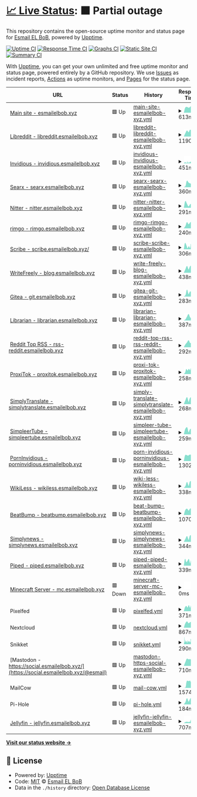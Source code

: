 # [📈 Live Status](https://status.esmailelbob.xyz): <!--live status--> **🟧 Partial outage**

This repository contains the open-source uptime monitor and status page for [Esmail EL BoB](https://esmailelbob.xyz), powered by [Upptime](https://github.com/upptime/upptime).

[![Uptime CI](https://github.com/EsmailELBoBDev2/upptime/workflows/Uptime%20CI/badge.svg)](https://github.com/EsmailELBoBDev2/upptime/actions?query=workflow%3A%22Uptime+CI%22)
[![Response Time CI](https://github.com/EsmailELBoBDev2/upptime/workflows/Response%20Time%20CI/badge.svg)](https://github.com/EsmailELBoBDev2/upptime/actions?query=workflow%3A%22Response+Time+CI%22)
[![Graphs CI](https://github.com/EsmailELBoBDev2/upptime/workflows/Graphs%20CI/badge.svg)](https://github.com/EsmailELBoBDev2/upptime/actions?query=workflow%3A%22Graphs+CI%22)
[![Static Site CI](https://github.com/EsmailELBoBDev2/upptime/workflows/Static%20Site%20CI/badge.svg)](https://github.com/EsmailELBoBDev2/upptime/actions?query=workflow%3A%22Static+Site+CI%22)
[![Summary CI](https://github.com/EsmailELBoBDev2/upptime/workflows/Summary%20CI/badge.svg)](https://github.com/EsmailELBoBDev2/upptime/actions?query=workflow%3A%22Summary+CI%22)

With [Upptime](https://upptime.js.org), you can get your own unlimited and free uptime monitor and status page, powered entirely by a GitHub repository. We use [Issues](https://github.com/EsmailELBoBDev2/upptime/issues) as incident reports, [Actions](https://github.com/EsmailELBoBDev2/upptime/actions) as uptime monitors, and [Pages](https://status.esmailelbob.xyz) for the status page.

<!--start: status pages-->
<!-- This summary is generated by Upptime (https://github.com/upptime/upptime) -->
<!-- Do not edit this manually, your changes will be overwritten -->
<!-- prettier-ignore -->
| URL | Status | History | Response Time | Uptime |
| --- | ------ | ------- | ------------- | ------ |
| <img alt="" src="https://favicons.githubusercontent.com/esmailelbob.xyz" height="13"> [Main site - esmailelbob.xyz](https://esmailelbob.xyz/) | 🟩 Up | [main-site-esmailelbob-xyz.yml](https://github.com/EsmailELBoBDev2/upptime/commits/HEAD/history/main-site-esmailelbob-xyz.yml) | <details><summary><img alt="Response time graph" src="./graphs/main-site-esmailelbob-xyz/response-time-week.png" height="20"> 613ms</summary><br><a href="https://status.esmailelbob.xyz/history/main-site-esmailelbob-xyz"><img alt="Response time 712" src="https://img.shields.io/endpoint?url=https%3A%2F%2Fraw.githubusercontent.com%2FEsmailELBoBDev2%2Fupptime%2FHEAD%2Fapi%2Fmain-site-esmailelbob-xyz%2Fresponse-time.json"></a><br><a href="https://status.esmailelbob.xyz/history/main-site-esmailelbob-xyz"><img alt="24-hour response time 169" src="https://img.shields.io/endpoint?url=https%3A%2F%2Fraw.githubusercontent.com%2FEsmailELBoBDev2%2Fupptime%2FHEAD%2Fapi%2Fmain-site-esmailelbob-xyz%2Fresponse-time-day.json"></a><br><a href="https://status.esmailelbob.xyz/history/main-site-esmailelbob-xyz"><img alt="7-day response time 613" src="https://img.shields.io/endpoint?url=https%3A%2F%2Fraw.githubusercontent.com%2FEsmailELBoBDev2%2Fupptime%2FHEAD%2Fapi%2Fmain-site-esmailelbob-xyz%2Fresponse-time-week.json"></a><br><a href="https://status.esmailelbob.xyz/history/main-site-esmailelbob-xyz"><img alt="30-day response time 618" src="https://img.shields.io/endpoint?url=https%3A%2F%2Fraw.githubusercontent.com%2FEsmailELBoBDev2%2Fupptime%2FHEAD%2Fapi%2Fmain-site-esmailelbob-xyz%2Fresponse-time-month.json"></a><br><a href="https://status.esmailelbob.xyz/history/main-site-esmailelbob-xyz"><img alt="1-year response time 712" src="https://img.shields.io/endpoint?url=https%3A%2F%2Fraw.githubusercontent.com%2FEsmailELBoBDev2%2Fupptime%2FHEAD%2Fapi%2Fmain-site-esmailelbob-xyz%2Fresponse-time-year.json"></a></details> | <details><summary><a href="https://status.esmailelbob.xyz/history/main-site-esmailelbob-xyz">100.00%</a></summary><a href="https://status.esmailelbob.xyz/history/main-site-esmailelbob-xyz"><img alt="All-time uptime 99.97%" src="https://img.shields.io/endpoint?url=https%3A%2F%2Fraw.githubusercontent.com%2FEsmailELBoBDev2%2Fupptime%2FHEAD%2Fapi%2Fmain-site-esmailelbob-xyz%2Fuptime.json"></a><br><a href="https://status.esmailelbob.xyz/history/main-site-esmailelbob-xyz"><img alt="24-hour uptime 100.00%" src="https://img.shields.io/endpoint?url=https%3A%2F%2Fraw.githubusercontent.com%2FEsmailELBoBDev2%2Fupptime%2FHEAD%2Fapi%2Fmain-site-esmailelbob-xyz%2Fuptime-day.json"></a><br><a href="https://status.esmailelbob.xyz/history/main-site-esmailelbob-xyz"><img alt="7-day uptime 100.00%" src="https://img.shields.io/endpoint?url=https%3A%2F%2Fraw.githubusercontent.com%2FEsmailELBoBDev2%2Fupptime%2FHEAD%2Fapi%2Fmain-site-esmailelbob-xyz%2Fuptime-week.json"></a><br><a href="https://status.esmailelbob.xyz/history/main-site-esmailelbob-xyz"><img alt="30-day uptime 99.95%" src="https://img.shields.io/endpoint?url=https%3A%2F%2Fraw.githubusercontent.com%2FEsmailELBoBDev2%2Fupptime%2FHEAD%2Fapi%2Fmain-site-esmailelbob-xyz%2Fuptime-month.json"></a><br><a href="https://status.esmailelbob.xyz/history/main-site-esmailelbob-xyz"><img alt="1-year uptime 99.97%" src="https://img.shields.io/endpoint?url=https%3A%2F%2Fraw.githubusercontent.com%2FEsmailELBoBDev2%2Fupptime%2FHEAD%2Fapi%2Fmain-site-esmailelbob-xyz%2Fuptime-year.json"></a></details>
| <img alt="" src="https://favicons.githubusercontent.com/libreddit.esmailelbob.xyz" height="13"> [Libreddit - libreddit.esmailelbob.xyz](https://libreddit.esmailelbob.xyz/) | 🟩 Up | [libreddit-libreddit-esmailelbob-xyz.yml](https://github.com/EsmailELBoBDev2/upptime/commits/HEAD/history/libreddit-libreddit-esmailelbob-xyz.yml) | <details><summary><img alt="Response time graph" src="./graphs/libreddit-libreddit-esmailelbob-xyz/response-time-week.png" height="20"> 1190ms</summary><br><a href="https://status.esmailelbob.xyz/history/libreddit-libreddit-esmailelbob-xyz"><img alt="Response time 1693" src="https://img.shields.io/endpoint?url=https%3A%2F%2Fraw.githubusercontent.com%2FEsmailELBoBDev2%2Fupptime%2FHEAD%2Fapi%2Flibreddit-libreddit-esmailelbob-xyz%2Fresponse-time.json"></a><br><a href="https://status.esmailelbob.xyz/history/libreddit-libreddit-esmailelbob-xyz"><img alt="24-hour response time 793" src="https://img.shields.io/endpoint?url=https%3A%2F%2Fraw.githubusercontent.com%2FEsmailELBoBDev2%2Fupptime%2FHEAD%2Fapi%2Flibreddit-libreddit-esmailelbob-xyz%2Fresponse-time-day.json"></a><br><a href="https://status.esmailelbob.xyz/history/libreddit-libreddit-esmailelbob-xyz"><img alt="7-day response time 1190" src="https://img.shields.io/endpoint?url=https%3A%2F%2Fraw.githubusercontent.com%2FEsmailELBoBDev2%2Fupptime%2FHEAD%2Fapi%2Flibreddit-libreddit-esmailelbob-xyz%2Fresponse-time-week.json"></a><br><a href="https://status.esmailelbob.xyz/history/libreddit-libreddit-esmailelbob-xyz"><img alt="30-day response time 1275" src="https://img.shields.io/endpoint?url=https%3A%2F%2Fraw.githubusercontent.com%2FEsmailELBoBDev2%2Fupptime%2FHEAD%2Fapi%2Flibreddit-libreddit-esmailelbob-xyz%2Fresponse-time-month.json"></a><br><a href="https://status.esmailelbob.xyz/history/libreddit-libreddit-esmailelbob-xyz"><img alt="1-year response time 1693" src="https://img.shields.io/endpoint?url=https%3A%2F%2Fraw.githubusercontent.com%2FEsmailELBoBDev2%2Fupptime%2FHEAD%2Fapi%2Flibreddit-libreddit-esmailelbob-xyz%2Fresponse-time-year.json"></a></details> | <details><summary><a href="https://status.esmailelbob.xyz/history/libreddit-libreddit-esmailelbob-xyz">100.00%</a></summary><a href="https://status.esmailelbob.xyz/history/libreddit-libreddit-esmailelbob-xyz"><img alt="All-time uptime 99.87%" src="https://img.shields.io/endpoint?url=https%3A%2F%2Fraw.githubusercontent.com%2FEsmailELBoBDev2%2Fupptime%2FHEAD%2Fapi%2Flibreddit-libreddit-esmailelbob-xyz%2Fuptime.json"></a><br><a href="https://status.esmailelbob.xyz/history/libreddit-libreddit-esmailelbob-xyz"><img alt="24-hour uptime 100.00%" src="https://img.shields.io/endpoint?url=https%3A%2F%2Fraw.githubusercontent.com%2FEsmailELBoBDev2%2Fupptime%2FHEAD%2Fapi%2Flibreddit-libreddit-esmailelbob-xyz%2Fuptime-day.json"></a><br><a href="https://status.esmailelbob.xyz/history/libreddit-libreddit-esmailelbob-xyz"><img alt="7-day uptime 100.00%" src="https://img.shields.io/endpoint?url=https%3A%2F%2Fraw.githubusercontent.com%2FEsmailELBoBDev2%2Fupptime%2FHEAD%2Fapi%2Flibreddit-libreddit-esmailelbob-xyz%2Fuptime-week.json"></a><br><a href="https://status.esmailelbob.xyz/history/libreddit-libreddit-esmailelbob-xyz"><img alt="30-day uptime 99.86%" src="https://img.shields.io/endpoint?url=https%3A%2F%2Fraw.githubusercontent.com%2FEsmailELBoBDev2%2Fupptime%2FHEAD%2Fapi%2Flibreddit-libreddit-esmailelbob-xyz%2Fuptime-month.json"></a><br><a href="https://status.esmailelbob.xyz/history/libreddit-libreddit-esmailelbob-xyz"><img alt="1-year uptime 99.87%" src="https://img.shields.io/endpoint?url=https%3A%2F%2Fraw.githubusercontent.com%2FEsmailELBoBDev2%2Fupptime%2FHEAD%2Fapi%2Flibreddit-libreddit-esmailelbob-xyz%2Fuptime-year.json"></a></details>
| <img alt="" src="https://favicons.githubusercontent.com/invidious.esmailelbob.xyz" height="13"> [Invidious - invidious.esmailelbob.xyz](https://invidious.esmailelbob.xyz/) | 🟩 Up | [invidious-invidious-esmailelbob-xyz.yml](https://github.com/EsmailELBoBDev2/upptime/commits/HEAD/history/invidious-invidious-esmailelbob-xyz.yml) | <details><summary><img alt="Response time graph" src="./graphs/invidious-invidious-esmailelbob-xyz/response-time-week.png" height="20"> 451ms</summary><br><a href="https://status.esmailelbob.xyz/history/invidious-invidious-esmailelbob-xyz"><img alt="Response time 645" src="https://img.shields.io/endpoint?url=https%3A%2F%2Fraw.githubusercontent.com%2FEsmailELBoBDev2%2Fupptime%2FHEAD%2Fapi%2Finvidious-invidious-esmailelbob-xyz%2Fresponse-time.json"></a><br><a href="https://status.esmailelbob.xyz/history/invidious-invidious-esmailelbob-xyz"><img alt="24-hour response time 235" src="https://img.shields.io/endpoint?url=https%3A%2F%2Fraw.githubusercontent.com%2FEsmailELBoBDev2%2Fupptime%2FHEAD%2Fapi%2Finvidious-invidious-esmailelbob-xyz%2Fresponse-time-day.json"></a><br><a href="https://status.esmailelbob.xyz/history/invidious-invidious-esmailelbob-xyz"><img alt="7-day response time 451" src="https://img.shields.io/endpoint?url=https%3A%2F%2Fraw.githubusercontent.com%2FEsmailELBoBDev2%2Fupptime%2FHEAD%2Fapi%2Finvidious-invidious-esmailelbob-xyz%2Fresponse-time-week.json"></a><br><a href="https://status.esmailelbob.xyz/history/invidious-invidious-esmailelbob-xyz"><img alt="30-day response time 703" src="https://img.shields.io/endpoint?url=https%3A%2F%2Fraw.githubusercontent.com%2FEsmailELBoBDev2%2Fupptime%2FHEAD%2Fapi%2Finvidious-invidious-esmailelbob-xyz%2Fresponse-time-month.json"></a><br><a href="https://status.esmailelbob.xyz/history/invidious-invidious-esmailelbob-xyz"><img alt="1-year response time 645" src="https://img.shields.io/endpoint?url=https%3A%2F%2Fraw.githubusercontent.com%2FEsmailELBoBDev2%2Fupptime%2FHEAD%2Fapi%2Finvidious-invidious-esmailelbob-xyz%2Fresponse-time-year.json"></a></details> | <details><summary><a href="https://status.esmailelbob.xyz/history/invidious-invidious-esmailelbob-xyz">97.59%</a></summary><a href="https://status.esmailelbob.xyz/history/invidious-invidious-esmailelbob-xyz"><img alt="All-time uptime 94.51%" src="https://img.shields.io/endpoint?url=https%3A%2F%2Fraw.githubusercontent.com%2FEsmailELBoBDev2%2Fupptime%2FHEAD%2Fapi%2Finvidious-invidious-esmailelbob-xyz%2Fuptime.json"></a><br><a href="https://status.esmailelbob.xyz/history/invidious-invidious-esmailelbob-xyz"><img alt="24-hour uptime 98.99%" src="https://img.shields.io/endpoint?url=https%3A%2F%2Fraw.githubusercontent.com%2FEsmailELBoBDev2%2Fupptime%2FHEAD%2Fapi%2Finvidious-invidious-esmailelbob-xyz%2Fuptime-day.json"></a><br><a href="https://status.esmailelbob.xyz/history/invidious-invidious-esmailelbob-xyz"><img alt="7-day uptime 97.59%" src="https://img.shields.io/endpoint?url=https%3A%2F%2Fraw.githubusercontent.com%2FEsmailELBoBDev2%2Fupptime%2FHEAD%2Fapi%2Finvidious-invidious-esmailelbob-xyz%2Fuptime-week.json"></a><br><a href="https://status.esmailelbob.xyz/history/invidious-invidious-esmailelbob-xyz"><img alt="30-day uptime 93.54%" src="https://img.shields.io/endpoint?url=https%3A%2F%2Fraw.githubusercontent.com%2FEsmailELBoBDev2%2Fupptime%2FHEAD%2Fapi%2Finvidious-invidious-esmailelbob-xyz%2Fuptime-month.json"></a><br><a href="https://status.esmailelbob.xyz/history/invidious-invidious-esmailelbob-xyz"><img alt="1-year uptime 94.51%" src="https://img.shields.io/endpoint?url=https%3A%2F%2Fraw.githubusercontent.com%2FEsmailELBoBDev2%2Fupptime%2FHEAD%2Fapi%2Finvidious-invidious-esmailelbob-xyz%2Fuptime-year.json"></a></details>
| <img alt="" src="https://favicons.githubusercontent.com/searx.esmailelbob.xyz" height="13"> [Searx - searx.esmailelbob.xyz](https://searx.esmailelbob.xyz/) | 🟩 Up | [searx-searx-esmailelbob-xyz.yml](https://github.com/EsmailELBoBDev2/upptime/commits/HEAD/history/searx-searx-esmailelbob-xyz.yml) | <details><summary><img alt="Response time graph" src="./graphs/searx-searx-esmailelbob-xyz/response-time-week.png" height="20"> 360ms</summary><br><a href="https://status.esmailelbob.xyz/history/searx-searx-esmailelbob-xyz"><img alt="Response time 305" src="https://img.shields.io/endpoint?url=https%3A%2F%2Fraw.githubusercontent.com%2FEsmailELBoBDev2%2Fupptime%2FHEAD%2Fapi%2Fsearx-searx-esmailelbob-xyz%2Fresponse-time.json"></a><br><a href="https://status.esmailelbob.xyz/history/searx-searx-esmailelbob-xyz"><img alt="24-hour response time 98" src="https://img.shields.io/endpoint?url=https%3A%2F%2Fraw.githubusercontent.com%2FEsmailELBoBDev2%2Fupptime%2FHEAD%2Fapi%2Fsearx-searx-esmailelbob-xyz%2Fresponse-time-day.json"></a><br><a href="https://status.esmailelbob.xyz/history/searx-searx-esmailelbob-xyz"><img alt="7-day response time 360" src="https://img.shields.io/endpoint?url=https%3A%2F%2Fraw.githubusercontent.com%2FEsmailELBoBDev2%2Fupptime%2FHEAD%2Fapi%2Fsearx-searx-esmailelbob-xyz%2Fresponse-time-week.json"></a><br><a href="https://status.esmailelbob.xyz/history/searx-searx-esmailelbob-xyz"><img alt="30-day response time 312" src="https://img.shields.io/endpoint?url=https%3A%2F%2Fraw.githubusercontent.com%2FEsmailELBoBDev2%2Fupptime%2FHEAD%2Fapi%2Fsearx-searx-esmailelbob-xyz%2Fresponse-time-month.json"></a><br><a href="https://status.esmailelbob.xyz/history/searx-searx-esmailelbob-xyz"><img alt="1-year response time 305" src="https://img.shields.io/endpoint?url=https%3A%2F%2Fraw.githubusercontent.com%2FEsmailELBoBDev2%2Fupptime%2FHEAD%2Fapi%2Fsearx-searx-esmailelbob-xyz%2Fresponse-time-year.json"></a></details> | <details><summary><a href="https://status.esmailelbob.xyz/history/searx-searx-esmailelbob-xyz">100.00%</a></summary><a href="https://status.esmailelbob.xyz/history/searx-searx-esmailelbob-xyz"><img alt="All-time uptime 99.97%" src="https://img.shields.io/endpoint?url=https%3A%2F%2Fraw.githubusercontent.com%2FEsmailELBoBDev2%2Fupptime%2FHEAD%2Fapi%2Fsearx-searx-esmailelbob-xyz%2Fuptime.json"></a><br><a href="https://status.esmailelbob.xyz/history/searx-searx-esmailelbob-xyz"><img alt="24-hour uptime 100.00%" src="https://img.shields.io/endpoint?url=https%3A%2F%2Fraw.githubusercontent.com%2FEsmailELBoBDev2%2Fupptime%2FHEAD%2Fapi%2Fsearx-searx-esmailelbob-xyz%2Fuptime-day.json"></a><br><a href="https://status.esmailelbob.xyz/history/searx-searx-esmailelbob-xyz"><img alt="7-day uptime 100.00%" src="https://img.shields.io/endpoint?url=https%3A%2F%2Fraw.githubusercontent.com%2FEsmailELBoBDev2%2Fupptime%2FHEAD%2Fapi%2Fsearx-searx-esmailelbob-xyz%2Fuptime-week.json"></a><br><a href="https://status.esmailelbob.xyz/history/searx-searx-esmailelbob-xyz"><img alt="30-day uptime 99.95%" src="https://img.shields.io/endpoint?url=https%3A%2F%2Fraw.githubusercontent.com%2FEsmailELBoBDev2%2Fupptime%2FHEAD%2Fapi%2Fsearx-searx-esmailelbob-xyz%2Fuptime-month.json"></a><br><a href="https://status.esmailelbob.xyz/history/searx-searx-esmailelbob-xyz"><img alt="1-year uptime 99.97%" src="https://img.shields.io/endpoint?url=https%3A%2F%2Fraw.githubusercontent.com%2FEsmailELBoBDev2%2Fupptime%2FHEAD%2Fapi%2Fsearx-searx-esmailelbob-xyz%2Fuptime-year.json"></a></details>
| <img alt="" src="https://favicons.githubusercontent.com/nitter.esmailelbob.xyz" height="13"> [Nitter - nitter.esmailelbob.xyz](https://nitter.esmailelbob.xyz/) | 🟩 Up | [nitter-nitter-esmailelbob-xyz.yml](https://github.com/EsmailELBoBDev2/upptime/commits/HEAD/history/nitter-nitter-esmailelbob-xyz.yml) | <details><summary><img alt="Response time graph" src="./graphs/nitter-nitter-esmailelbob-xyz/response-time-week.png" height="20"> 291ms</summary><br><a href="https://status.esmailelbob.xyz/history/nitter-nitter-esmailelbob-xyz"><img alt="Response time 2101" src="https://img.shields.io/endpoint?url=https%3A%2F%2Fraw.githubusercontent.com%2FEsmailELBoBDev2%2Fupptime%2FHEAD%2Fapi%2Fnitter-nitter-esmailelbob-xyz%2Fresponse-time.json"></a><br><a href="https://status.esmailelbob.xyz/history/nitter-nitter-esmailelbob-xyz"><img alt="24-hour response time 85" src="https://img.shields.io/endpoint?url=https%3A%2F%2Fraw.githubusercontent.com%2FEsmailELBoBDev2%2Fupptime%2FHEAD%2Fapi%2Fnitter-nitter-esmailelbob-xyz%2Fresponse-time-day.json"></a><br><a href="https://status.esmailelbob.xyz/history/nitter-nitter-esmailelbob-xyz"><img alt="7-day response time 291" src="https://img.shields.io/endpoint?url=https%3A%2F%2Fraw.githubusercontent.com%2FEsmailELBoBDev2%2Fupptime%2FHEAD%2Fapi%2Fnitter-nitter-esmailelbob-xyz%2Fresponse-time-week.json"></a><br><a href="https://status.esmailelbob.xyz/history/nitter-nitter-esmailelbob-xyz"><img alt="30-day response time 1496" src="https://img.shields.io/endpoint?url=https%3A%2F%2Fraw.githubusercontent.com%2FEsmailELBoBDev2%2Fupptime%2FHEAD%2Fapi%2Fnitter-nitter-esmailelbob-xyz%2Fresponse-time-month.json"></a><br><a href="https://status.esmailelbob.xyz/history/nitter-nitter-esmailelbob-xyz"><img alt="1-year response time 2101" src="https://img.shields.io/endpoint?url=https%3A%2F%2Fraw.githubusercontent.com%2FEsmailELBoBDev2%2Fupptime%2FHEAD%2Fapi%2Fnitter-nitter-esmailelbob-xyz%2Fresponse-time-year.json"></a></details> | <details><summary><a href="https://status.esmailelbob.xyz/history/nitter-nitter-esmailelbob-xyz">100.00%</a></summary><a href="https://status.esmailelbob.xyz/history/nitter-nitter-esmailelbob-xyz"><img alt="All-time uptime 99.46%" src="https://img.shields.io/endpoint?url=https%3A%2F%2Fraw.githubusercontent.com%2FEsmailELBoBDev2%2Fupptime%2FHEAD%2Fapi%2Fnitter-nitter-esmailelbob-xyz%2Fuptime.json"></a><br><a href="https://status.esmailelbob.xyz/history/nitter-nitter-esmailelbob-xyz"><img alt="24-hour uptime 100.00%" src="https://img.shields.io/endpoint?url=https%3A%2F%2Fraw.githubusercontent.com%2FEsmailELBoBDev2%2Fupptime%2FHEAD%2Fapi%2Fnitter-nitter-esmailelbob-xyz%2Fuptime-day.json"></a><br><a href="https://status.esmailelbob.xyz/history/nitter-nitter-esmailelbob-xyz"><img alt="7-day uptime 100.00%" src="https://img.shields.io/endpoint?url=https%3A%2F%2Fraw.githubusercontent.com%2FEsmailELBoBDev2%2Fupptime%2FHEAD%2Fapi%2Fnitter-nitter-esmailelbob-xyz%2Fuptime-week.json"></a><br><a href="https://status.esmailelbob.xyz/history/nitter-nitter-esmailelbob-xyz"><img alt="30-day uptime 99.91%" src="https://img.shields.io/endpoint?url=https%3A%2F%2Fraw.githubusercontent.com%2FEsmailELBoBDev2%2Fupptime%2FHEAD%2Fapi%2Fnitter-nitter-esmailelbob-xyz%2Fuptime-month.json"></a><br><a href="https://status.esmailelbob.xyz/history/nitter-nitter-esmailelbob-xyz"><img alt="1-year uptime 99.46%" src="https://img.shields.io/endpoint?url=https%3A%2F%2Fraw.githubusercontent.com%2FEsmailELBoBDev2%2Fupptime%2FHEAD%2Fapi%2Fnitter-nitter-esmailelbob-xyz%2Fuptime-year.json"></a></details>
| <img alt="" src="https://favicons.githubusercontent.com/rimgo.esmailelbob.xyz" height="13"> [rimgo - rimgo.esmailelbob.xyz](https://rimgo.esmailelbob.xyz/) | 🟩 Up | [rimgo-rimgo-esmailelbob-xyz.yml](https://github.com/EsmailELBoBDev2/upptime/commits/HEAD/history/rimgo-rimgo-esmailelbob-xyz.yml) | <details><summary><img alt="Response time graph" src="./graphs/rimgo-rimgo-esmailelbob-xyz/response-time-week.png" height="20"> 240ms</summary><br><a href="https://status.esmailelbob.xyz/history/rimgo-rimgo-esmailelbob-xyz"><img alt="Response time 275" src="https://img.shields.io/endpoint?url=https%3A%2F%2Fraw.githubusercontent.com%2FEsmailELBoBDev2%2Fupptime%2FHEAD%2Fapi%2Frimgo-rimgo-esmailelbob-xyz%2Fresponse-time.json"></a><br><a href="https://status.esmailelbob.xyz/history/rimgo-rimgo-esmailelbob-xyz"><img alt="24-hour response time 221" src="https://img.shields.io/endpoint?url=https%3A%2F%2Fraw.githubusercontent.com%2FEsmailELBoBDev2%2Fupptime%2FHEAD%2Fapi%2Frimgo-rimgo-esmailelbob-xyz%2Fresponse-time-day.json"></a><br><a href="https://status.esmailelbob.xyz/history/rimgo-rimgo-esmailelbob-xyz"><img alt="7-day response time 240" src="https://img.shields.io/endpoint?url=https%3A%2F%2Fraw.githubusercontent.com%2FEsmailELBoBDev2%2Fupptime%2FHEAD%2Fapi%2Frimgo-rimgo-esmailelbob-xyz%2Fresponse-time-week.json"></a><br><a href="https://status.esmailelbob.xyz/history/rimgo-rimgo-esmailelbob-xyz"><img alt="30-day response time 277" src="https://img.shields.io/endpoint?url=https%3A%2F%2Fraw.githubusercontent.com%2FEsmailELBoBDev2%2Fupptime%2FHEAD%2Fapi%2Frimgo-rimgo-esmailelbob-xyz%2Fresponse-time-month.json"></a><br><a href="https://status.esmailelbob.xyz/history/rimgo-rimgo-esmailelbob-xyz"><img alt="1-year response time 275" src="https://img.shields.io/endpoint?url=https%3A%2F%2Fraw.githubusercontent.com%2FEsmailELBoBDev2%2Fupptime%2FHEAD%2Fapi%2Frimgo-rimgo-esmailelbob-xyz%2Fresponse-time-year.json"></a></details> | <details><summary><a href="https://status.esmailelbob.xyz/history/rimgo-rimgo-esmailelbob-xyz">100.00%</a></summary><a href="https://status.esmailelbob.xyz/history/rimgo-rimgo-esmailelbob-xyz"><img alt="All-time uptime 99.97%" src="https://img.shields.io/endpoint?url=https%3A%2F%2Fraw.githubusercontent.com%2FEsmailELBoBDev2%2Fupptime%2FHEAD%2Fapi%2Frimgo-rimgo-esmailelbob-xyz%2Fuptime.json"></a><br><a href="https://status.esmailelbob.xyz/history/rimgo-rimgo-esmailelbob-xyz"><img alt="24-hour uptime 100.00%" src="https://img.shields.io/endpoint?url=https%3A%2F%2Fraw.githubusercontent.com%2FEsmailELBoBDev2%2Fupptime%2FHEAD%2Fapi%2Frimgo-rimgo-esmailelbob-xyz%2Fuptime-day.json"></a><br><a href="https://status.esmailelbob.xyz/history/rimgo-rimgo-esmailelbob-xyz"><img alt="7-day uptime 100.00%" src="https://img.shields.io/endpoint?url=https%3A%2F%2Fraw.githubusercontent.com%2FEsmailELBoBDev2%2Fupptime%2FHEAD%2Fapi%2Frimgo-rimgo-esmailelbob-xyz%2Fuptime-week.json"></a><br><a href="https://status.esmailelbob.xyz/history/rimgo-rimgo-esmailelbob-xyz"><img alt="30-day uptime 99.95%" src="https://img.shields.io/endpoint?url=https%3A%2F%2Fraw.githubusercontent.com%2FEsmailELBoBDev2%2Fupptime%2FHEAD%2Fapi%2Frimgo-rimgo-esmailelbob-xyz%2Fuptime-month.json"></a><br><a href="https://status.esmailelbob.xyz/history/rimgo-rimgo-esmailelbob-xyz"><img alt="1-year uptime 99.97%" src="https://img.shields.io/endpoint?url=https%3A%2F%2Fraw.githubusercontent.com%2FEsmailELBoBDev2%2Fupptime%2FHEAD%2Fapi%2Frimgo-rimgo-esmailelbob-xyz%2Fuptime-year.json"></a></details>
| <img alt="" src="https://favicons.githubusercontent.com/scribe.esmailelbob.xyz" height="13"> [Scribe - scribe.esmailelbob.xyz/](https://scribe.esmailelbob.xyz/) | 🟩 Up | [scribe-scribe-esmailelbob-xyz.yml](https://github.com/EsmailELBoBDev2/upptime/commits/HEAD/history/scribe-scribe-esmailelbob-xyz.yml) | <details><summary><img alt="Response time graph" src="./graphs/scribe-scribe-esmailelbob-xyz/response-time-week.png" height="20"> 306ms</summary><br><a href="https://status.esmailelbob.xyz/history/scribe-scribe-esmailelbob-xyz"><img alt="Response time 342" src="https://img.shields.io/endpoint?url=https%3A%2F%2Fraw.githubusercontent.com%2FEsmailELBoBDev2%2Fupptime%2FHEAD%2Fapi%2Fscribe-scribe-esmailelbob-xyz%2Fresponse-time.json"></a><br><a href="https://status.esmailelbob.xyz/history/scribe-scribe-esmailelbob-xyz"><img alt="24-hour response time 84" src="https://img.shields.io/endpoint?url=https%3A%2F%2Fraw.githubusercontent.com%2FEsmailELBoBDev2%2Fupptime%2FHEAD%2Fapi%2Fscribe-scribe-esmailelbob-xyz%2Fresponse-time-day.json"></a><br><a href="https://status.esmailelbob.xyz/history/scribe-scribe-esmailelbob-xyz"><img alt="7-day response time 306" src="https://img.shields.io/endpoint?url=https%3A%2F%2Fraw.githubusercontent.com%2FEsmailELBoBDev2%2Fupptime%2FHEAD%2Fapi%2Fscribe-scribe-esmailelbob-xyz%2Fresponse-time-week.json"></a><br><a href="https://status.esmailelbob.xyz/history/scribe-scribe-esmailelbob-xyz"><img alt="30-day response time 336" src="https://img.shields.io/endpoint?url=https%3A%2F%2Fraw.githubusercontent.com%2FEsmailELBoBDev2%2Fupptime%2FHEAD%2Fapi%2Fscribe-scribe-esmailelbob-xyz%2Fresponse-time-month.json"></a><br><a href="https://status.esmailelbob.xyz/history/scribe-scribe-esmailelbob-xyz"><img alt="1-year response time 342" src="https://img.shields.io/endpoint?url=https%3A%2F%2Fraw.githubusercontent.com%2FEsmailELBoBDev2%2Fupptime%2FHEAD%2Fapi%2Fscribe-scribe-esmailelbob-xyz%2Fresponse-time-year.json"></a></details> | <details><summary><a href="https://status.esmailelbob.xyz/history/scribe-scribe-esmailelbob-xyz">100.00%</a></summary><a href="https://status.esmailelbob.xyz/history/scribe-scribe-esmailelbob-xyz"><img alt="All-time uptime 99.84%" src="https://img.shields.io/endpoint?url=https%3A%2F%2Fraw.githubusercontent.com%2FEsmailELBoBDev2%2Fupptime%2FHEAD%2Fapi%2Fscribe-scribe-esmailelbob-xyz%2Fuptime.json"></a><br><a href="https://status.esmailelbob.xyz/history/scribe-scribe-esmailelbob-xyz"><img alt="24-hour uptime 100.00%" src="https://img.shields.io/endpoint?url=https%3A%2F%2Fraw.githubusercontent.com%2FEsmailELBoBDev2%2Fupptime%2FHEAD%2Fapi%2Fscribe-scribe-esmailelbob-xyz%2Fuptime-day.json"></a><br><a href="https://status.esmailelbob.xyz/history/scribe-scribe-esmailelbob-xyz"><img alt="7-day uptime 100.00%" src="https://img.shields.io/endpoint?url=https%3A%2F%2Fraw.githubusercontent.com%2FEsmailELBoBDev2%2Fupptime%2FHEAD%2Fapi%2Fscribe-scribe-esmailelbob-xyz%2Fuptime-week.json"></a><br><a href="https://status.esmailelbob.xyz/history/scribe-scribe-esmailelbob-xyz"><img alt="30-day uptime 99.95%" src="https://img.shields.io/endpoint?url=https%3A%2F%2Fraw.githubusercontent.com%2FEsmailELBoBDev2%2Fupptime%2FHEAD%2Fapi%2Fscribe-scribe-esmailelbob-xyz%2Fuptime-month.json"></a><br><a href="https://status.esmailelbob.xyz/history/scribe-scribe-esmailelbob-xyz"><img alt="1-year uptime 99.84%" src="https://img.shields.io/endpoint?url=https%3A%2F%2Fraw.githubusercontent.com%2FEsmailELBoBDev2%2Fupptime%2FHEAD%2Fapi%2Fscribe-scribe-esmailelbob-xyz%2Fuptime-year.json"></a></details>
| <img alt="" src="https://favicons.githubusercontent.com/blog.esmailelbob.xyz" height="13"> [WriteFreely - blog.esmailelbob.xyz](https://blog.esmailelbob.xyz/) | 🟩 Up | [write-freely-blog-esmailelbob-xyz.yml](https://github.com/EsmailELBoBDev2/upptime/commits/HEAD/history/write-freely-blog-esmailelbob-xyz.yml) | <details><summary><img alt="Response time graph" src="./graphs/write-freely-blog-esmailelbob-xyz/response-time-week.png" height="20"> 438ms</summary><br><a href="https://status.esmailelbob.xyz/history/write-freely-blog-esmailelbob-xyz"><img alt="Response time 452" src="https://img.shields.io/endpoint?url=https%3A%2F%2Fraw.githubusercontent.com%2FEsmailELBoBDev2%2Fupptime%2FHEAD%2Fapi%2Fwrite-freely-blog-esmailelbob-xyz%2Fresponse-time.json"></a><br><a href="https://status.esmailelbob.xyz/history/write-freely-blog-esmailelbob-xyz"><img alt="24-hour response time 366" src="https://img.shields.io/endpoint?url=https%3A%2F%2Fraw.githubusercontent.com%2FEsmailELBoBDev2%2Fupptime%2FHEAD%2Fapi%2Fwrite-freely-blog-esmailelbob-xyz%2Fresponse-time-day.json"></a><br><a href="https://status.esmailelbob.xyz/history/write-freely-blog-esmailelbob-xyz"><img alt="7-day response time 438" src="https://img.shields.io/endpoint?url=https%3A%2F%2Fraw.githubusercontent.com%2FEsmailELBoBDev2%2Fupptime%2FHEAD%2Fapi%2Fwrite-freely-blog-esmailelbob-xyz%2Fresponse-time-week.json"></a><br><a href="https://status.esmailelbob.xyz/history/write-freely-blog-esmailelbob-xyz"><img alt="30-day response time 460" src="https://img.shields.io/endpoint?url=https%3A%2F%2Fraw.githubusercontent.com%2FEsmailELBoBDev2%2Fupptime%2FHEAD%2Fapi%2Fwrite-freely-blog-esmailelbob-xyz%2Fresponse-time-month.json"></a><br><a href="https://status.esmailelbob.xyz/history/write-freely-blog-esmailelbob-xyz"><img alt="1-year response time 452" src="https://img.shields.io/endpoint?url=https%3A%2F%2Fraw.githubusercontent.com%2FEsmailELBoBDev2%2Fupptime%2FHEAD%2Fapi%2Fwrite-freely-blog-esmailelbob-xyz%2Fresponse-time-year.json"></a></details> | <details><summary><a href="https://status.esmailelbob.xyz/history/write-freely-blog-esmailelbob-xyz">100.00%</a></summary><a href="https://status.esmailelbob.xyz/history/write-freely-blog-esmailelbob-xyz"><img alt="All-time uptime 99.91%" src="https://img.shields.io/endpoint?url=https%3A%2F%2Fraw.githubusercontent.com%2FEsmailELBoBDev2%2Fupptime%2FHEAD%2Fapi%2Fwrite-freely-blog-esmailelbob-xyz%2Fuptime.json"></a><br><a href="https://status.esmailelbob.xyz/history/write-freely-blog-esmailelbob-xyz"><img alt="24-hour uptime 100.00%" src="https://img.shields.io/endpoint?url=https%3A%2F%2Fraw.githubusercontent.com%2FEsmailELBoBDev2%2Fupptime%2FHEAD%2Fapi%2Fwrite-freely-blog-esmailelbob-xyz%2Fuptime-day.json"></a><br><a href="https://status.esmailelbob.xyz/history/write-freely-blog-esmailelbob-xyz"><img alt="7-day uptime 100.00%" src="https://img.shields.io/endpoint?url=https%3A%2F%2Fraw.githubusercontent.com%2FEsmailELBoBDev2%2Fupptime%2FHEAD%2Fapi%2Fwrite-freely-blog-esmailelbob-xyz%2Fuptime-week.json"></a><br><a href="https://status.esmailelbob.xyz/history/write-freely-blog-esmailelbob-xyz"><img alt="30-day uptime 99.86%" src="https://img.shields.io/endpoint?url=https%3A%2F%2Fraw.githubusercontent.com%2FEsmailELBoBDev2%2Fupptime%2FHEAD%2Fapi%2Fwrite-freely-blog-esmailelbob-xyz%2Fuptime-month.json"></a><br><a href="https://status.esmailelbob.xyz/history/write-freely-blog-esmailelbob-xyz"><img alt="1-year uptime 99.91%" src="https://img.shields.io/endpoint?url=https%3A%2F%2Fraw.githubusercontent.com%2FEsmailELBoBDev2%2Fupptime%2FHEAD%2Fapi%2Fwrite-freely-blog-esmailelbob-xyz%2Fuptime-year.json"></a></details>
| <img alt="" src="https://favicons.githubusercontent.com/git.esmailelbob.xyz" height="13"> [Gitea - git.esmailelbob.xyz](https://git.esmailelbob.xyz/) | 🟩 Up | [gitea-git-esmailelbob-xyz.yml](https://github.com/EsmailELBoBDev2/upptime/commits/HEAD/history/gitea-git-esmailelbob-xyz.yml) | <details><summary><img alt="Response time graph" src="./graphs/gitea-git-esmailelbob-xyz/response-time-week.png" height="20"> 283ms</summary><br><a href="https://status.esmailelbob.xyz/history/gitea-git-esmailelbob-xyz"><img alt="Response time 318" src="https://img.shields.io/endpoint?url=https%3A%2F%2Fraw.githubusercontent.com%2FEsmailELBoBDev2%2Fupptime%2FHEAD%2Fapi%2Fgitea-git-esmailelbob-xyz%2Fresponse-time.json"></a><br><a href="https://status.esmailelbob.xyz/history/gitea-git-esmailelbob-xyz"><img alt="24-hour response time 87" src="https://img.shields.io/endpoint?url=https%3A%2F%2Fraw.githubusercontent.com%2FEsmailELBoBDev2%2Fupptime%2FHEAD%2Fapi%2Fgitea-git-esmailelbob-xyz%2Fresponse-time-day.json"></a><br><a href="https://status.esmailelbob.xyz/history/gitea-git-esmailelbob-xyz"><img alt="7-day response time 283" src="https://img.shields.io/endpoint?url=https%3A%2F%2Fraw.githubusercontent.com%2FEsmailELBoBDev2%2Fupptime%2FHEAD%2Fapi%2Fgitea-git-esmailelbob-xyz%2Fresponse-time-week.json"></a><br><a href="https://status.esmailelbob.xyz/history/gitea-git-esmailelbob-xyz"><img alt="30-day response time 303" src="https://img.shields.io/endpoint?url=https%3A%2F%2Fraw.githubusercontent.com%2FEsmailELBoBDev2%2Fupptime%2FHEAD%2Fapi%2Fgitea-git-esmailelbob-xyz%2Fresponse-time-month.json"></a><br><a href="https://status.esmailelbob.xyz/history/gitea-git-esmailelbob-xyz"><img alt="1-year response time 318" src="https://img.shields.io/endpoint?url=https%3A%2F%2Fraw.githubusercontent.com%2FEsmailELBoBDev2%2Fupptime%2FHEAD%2Fapi%2Fgitea-git-esmailelbob-xyz%2Fresponse-time-year.json"></a></details> | <details><summary><a href="https://status.esmailelbob.xyz/history/gitea-git-esmailelbob-xyz">100.00%</a></summary><a href="https://status.esmailelbob.xyz/history/gitea-git-esmailelbob-xyz"><img alt="All-time uptime 99.97%" src="https://img.shields.io/endpoint?url=https%3A%2F%2Fraw.githubusercontent.com%2FEsmailELBoBDev2%2Fupptime%2FHEAD%2Fapi%2Fgitea-git-esmailelbob-xyz%2Fuptime.json"></a><br><a href="https://status.esmailelbob.xyz/history/gitea-git-esmailelbob-xyz"><img alt="24-hour uptime 100.00%" src="https://img.shields.io/endpoint?url=https%3A%2F%2Fraw.githubusercontent.com%2FEsmailELBoBDev2%2Fupptime%2FHEAD%2Fapi%2Fgitea-git-esmailelbob-xyz%2Fuptime-day.json"></a><br><a href="https://status.esmailelbob.xyz/history/gitea-git-esmailelbob-xyz"><img alt="7-day uptime 100.00%" src="https://img.shields.io/endpoint?url=https%3A%2F%2Fraw.githubusercontent.com%2FEsmailELBoBDev2%2Fupptime%2FHEAD%2Fapi%2Fgitea-git-esmailelbob-xyz%2Fuptime-week.json"></a><br><a href="https://status.esmailelbob.xyz/history/gitea-git-esmailelbob-xyz"><img alt="30-day uptime 99.94%" src="https://img.shields.io/endpoint?url=https%3A%2F%2Fraw.githubusercontent.com%2FEsmailELBoBDev2%2Fupptime%2FHEAD%2Fapi%2Fgitea-git-esmailelbob-xyz%2Fuptime-month.json"></a><br><a href="https://status.esmailelbob.xyz/history/gitea-git-esmailelbob-xyz"><img alt="1-year uptime 99.97%" src="https://img.shields.io/endpoint?url=https%3A%2F%2Fraw.githubusercontent.com%2FEsmailELBoBDev2%2Fupptime%2FHEAD%2Fapi%2Fgitea-git-esmailelbob-xyz%2Fuptime-year.json"></a></details>
| <img alt="" src="https://favicons.githubusercontent.com/librarian.esmailelbob.xyz" height="13"> [Librarian - librarian.esmailelbob.xyz](https://librarian.esmailelbob.xyz/) | 🟩 Up | [librarian-librarian-esmailelbob-xyz.yml](https://github.com/EsmailELBoBDev2/upptime/commits/HEAD/history/librarian-librarian-esmailelbob-xyz.yml) | <details><summary><img alt="Response time graph" src="./graphs/librarian-librarian-esmailelbob-xyz/response-time-week.png" height="20"> 387ms</summary><br><a href="https://status.esmailelbob.xyz/history/librarian-librarian-esmailelbob-xyz"><img alt="Response time 389" src="https://img.shields.io/endpoint?url=https%3A%2F%2Fraw.githubusercontent.com%2FEsmailELBoBDev2%2Fupptime%2FHEAD%2Fapi%2Flibrarian-librarian-esmailelbob-xyz%2Fresponse-time.json"></a><br><a href="https://status.esmailelbob.xyz/history/librarian-librarian-esmailelbob-xyz"><img alt="24-hour response time 86" src="https://img.shields.io/endpoint?url=https%3A%2F%2Fraw.githubusercontent.com%2FEsmailELBoBDev2%2Fupptime%2FHEAD%2Fapi%2Flibrarian-librarian-esmailelbob-xyz%2Fresponse-time-day.json"></a><br><a href="https://status.esmailelbob.xyz/history/librarian-librarian-esmailelbob-xyz"><img alt="7-day response time 387" src="https://img.shields.io/endpoint?url=https%3A%2F%2Fraw.githubusercontent.com%2FEsmailELBoBDev2%2Fupptime%2FHEAD%2Fapi%2Flibrarian-librarian-esmailelbob-xyz%2Fresponse-time-week.json"></a><br><a href="https://status.esmailelbob.xyz/history/librarian-librarian-esmailelbob-xyz"><img alt="30-day response time 284" src="https://img.shields.io/endpoint?url=https%3A%2F%2Fraw.githubusercontent.com%2FEsmailELBoBDev2%2Fupptime%2FHEAD%2Fapi%2Flibrarian-librarian-esmailelbob-xyz%2Fresponse-time-month.json"></a><br><a href="https://status.esmailelbob.xyz/history/librarian-librarian-esmailelbob-xyz"><img alt="1-year response time 389" src="https://img.shields.io/endpoint?url=https%3A%2F%2Fraw.githubusercontent.com%2FEsmailELBoBDev2%2Fupptime%2FHEAD%2Fapi%2Flibrarian-librarian-esmailelbob-xyz%2Fresponse-time-year.json"></a></details> | <details><summary><a href="https://status.esmailelbob.xyz/history/librarian-librarian-esmailelbob-xyz">100.00%</a></summary><a href="https://status.esmailelbob.xyz/history/librarian-librarian-esmailelbob-xyz"><img alt="All-time uptime 99.94%" src="https://img.shields.io/endpoint?url=https%3A%2F%2Fraw.githubusercontent.com%2FEsmailELBoBDev2%2Fupptime%2FHEAD%2Fapi%2Flibrarian-librarian-esmailelbob-xyz%2Fuptime.json"></a><br><a href="https://status.esmailelbob.xyz/history/librarian-librarian-esmailelbob-xyz"><img alt="24-hour uptime 100.00%" src="https://img.shields.io/endpoint?url=https%3A%2F%2Fraw.githubusercontent.com%2FEsmailELBoBDev2%2Fupptime%2FHEAD%2Fapi%2Flibrarian-librarian-esmailelbob-xyz%2Fuptime-day.json"></a><br><a href="https://status.esmailelbob.xyz/history/librarian-librarian-esmailelbob-xyz"><img alt="7-day uptime 100.00%" src="https://img.shields.io/endpoint?url=https%3A%2F%2Fraw.githubusercontent.com%2FEsmailELBoBDev2%2Fupptime%2FHEAD%2Fapi%2Flibrarian-librarian-esmailelbob-xyz%2Fuptime-week.json"></a><br><a href="https://status.esmailelbob.xyz/history/librarian-librarian-esmailelbob-xyz"><img alt="30-day uptime 99.94%" src="https://img.shields.io/endpoint?url=https%3A%2F%2Fraw.githubusercontent.com%2FEsmailELBoBDev2%2Fupptime%2FHEAD%2Fapi%2Flibrarian-librarian-esmailelbob-xyz%2Fuptime-month.json"></a><br><a href="https://status.esmailelbob.xyz/history/librarian-librarian-esmailelbob-xyz"><img alt="1-year uptime 99.94%" src="https://img.shields.io/endpoint?url=https%3A%2F%2Fraw.githubusercontent.com%2FEsmailELBoBDev2%2Fupptime%2FHEAD%2Fapi%2Flibrarian-librarian-esmailelbob-xyz%2Fuptime-year.json"></a></details>
| <img alt="" src="https://favicons.githubusercontent.com/rss-reddit.esmailelbob.xyz" height="13"> [Reddit Top RSS - rss-reddit.esmailelbob.xyz](https://rss-reddit.esmailelbob.xyz/?subreddit=memes) | 🟩 Up | [reddit-top-rss-rss-reddit-esmailelbob-xyz.yml](https://github.com/EsmailELBoBDev2/upptime/commits/HEAD/history/reddit-top-rss-rss-reddit-esmailelbob-xyz.yml) | <details><summary><img alt="Response time graph" src="./graphs/reddit-top-rss-rss-reddit-esmailelbob-xyz/response-time-week.png" height="20"> 292ms</summary><br><a href="https://status.esmailelbob.xyz/history/reddit-top-rss-rss-reddit-esmailelbob-xyz"><img alt="Response time 297" src="https://img.shields.io/endpoint?url=https%3A%2F%2Fraw.githubusercontent.com%2FEsmailELBoBDev2%2Fupptime%2FHEAD%2Fapi%2Freddit-top-rss-rss-reddit-esmailelbob-xyz%2Fresponse-time.json"></a><br><a href="https://status.esmailelbob.xyz/history/reddit-top-rss-rss-reddit-esmailelbob-xyz"><img alt="24-hour response time 86" src="https://img.shields.io/endpoint?url=https%3A%2F%2Fraw.githubusercontent.com%2FEsmailELBoBDev2%2Fupptime%2FHEAD%2Fapi%2Freddit-top-rss-rss-reddit-esmailelbob-xyz%2Fresponse-time-day.json"></a><br><a href="https://status.esmailelbob.xyz/history/reddit-top-rss-rss-reddit-esmailelbob-xyz"><img alt="7-day response time 292" src="https://img.shields.io/endpoint?url=https%3A%2F%2Fraw.githubusercontent.com%2FEsmailELBoBDev2%2Fupptime%2FHEAD%2Fapi%2Freddit-top-rss-rss-reddit-esmailelbob-xyz%2Fresponse-time-week.json"></a><br><a href="https://status.esmailelbob.xyz/history/reddit-top-rss-rss-reddit-esmailelbob-xyz"><img alt="30-day response time 242" src="https://img.shields.io/endpoint?url=https%3A%2F%2Fraw.githubusercontent.com%2FEsmailELBoBDev2%2Fupptime%2FHEAD%2Fapi%2Freddit-top-rss-rss-reddit-esmailelbob-xyz%2Fresponse-time-month.json"></a><br><a href="https://status.esmailelbob.xyz/history/reddit-top-rss-rss-reddit-esmailelbob-xyz"><img alt="1-year response time 297" src="https://img.shields.io/endpoint?url=https%3A%2F%2Fraw.githubusercontent.com%2FEsmailELBoBDev2%2Fupptime%2FHEAD%2Fapi%2Freddit-top-rss-rss-reddit-esmailelbob-xyz%2Fresponse-time-year.json"></a></details> | <details><summary><a href="https://status.esmailelbob.xyz/history/reddit-top-rss-rss-reddit-esmailelbob-xyz">100.00%</a></summary><a href="https://status.esmailelbob.xyz/history/reddit-top-rss-rss-reddit-esmailelbob-xyz"><img alt="All-time uptime 99.96%" src="https://img.shields.io/endpoint?url=https%3A%2F%2Fraw.githubusercontent.com%2FEsmailELBoBDev2%2Fupptime%2FHEAD%2Fapi%2Freddit-top-rss-rss-reddit-esmailelbob-xyz%2Fuptime.json"></a><br><a href="https://status.esmailelbob.xyz/history/reddit-top-rss-rss-reddit-esmailelbob-xyz"><img alt="24-hour uptime 100.00%" src="https://img.shields.io/endpoint?url=https%3A%2F%2Fraw.githubusercontent.com%2FEsmailELBoBDev2%2Fupptime%2FHEAD%2Fapi%2Freddit-top-rss-rss-reddit-esmailelbob-xyz%2Fuptime-day.json"></a><br><a href="https://status.esmailelbob.xyz/history/reddit-top-rss-rss-reddit-esmailelbob-xyz"><img alt="7-day uptime 100.00%" src="https://img.shields.io/endpoint?url=https%3A%2F%2Fraw.githubusercontent.com%2FEsmailELBoBDev2%2Fupptime%2FHEAD%2Fapi%2Freddit-top-rss-rss-reddit-esmailelbob-xyz%2Fuptime-week.json"></a><br><a href="https://status.esmailelbob.xyz/history/reddit-top-rss-rss-reddit-esmailelbob-xyz"><img alt="30-day uptime 99.94%" src="https://img.shields.io/endpoint?url=https%3A%2F%2Fraw.githubusercontent.com%2FEsmailELBoBDev2%2Fupptime%2FHEAD%2Fapi%2Freddit-top-rss-rss-reddit-esmailelbob-xyz%2Fuptime-month.json"></a><br><a href="https://status.esmailelbob.xyz/history/reddit-top-rss-rss-reddit-esmailelbob-xyz"><img alt="1-year uptime 99.96%" src="https://img.shields.io/endpoint?url=https%3A%2F%2Fraw.githubusercontent.com%2FEsmailELBoBDev2%2Fupptime%2FHEAD%2Fapi%2Freddit-top-rss-rss-reddit-esmailelbob-xyz%2Fuptime-year.json"></a></details>
| <img alt="" src="https://favicons.githubusercontent.com/proxitok.esmailelbob.xyz" height="13"> [ProxiTok - proxitok.esmailelbob.xyz](https://proxitok.esmailelbob.xyz/) | 🟩 Up | [proxi-tok-proxitok-esmailelbob-xyz.yml](https://github.com/EsmailELBoBDev2/upptime/commits/HEAD/history/proxi-tok-proxitok-esmailelbob-xyz.yml) | <details><summary><img alt="Response time graph" src="./graphs/proxi-tok-proxitok-esmailelbob-xyz/response-time-week.png" height="20"> 258ms</summary><br><a href="https://status.esmailelbob.xyz/history/proxi-tok-proxitok-esmailelbob-xyz"><img alt="Response time 259" src="https://img.shields.io/endpoint?url=https%3A%2F%2Fraw.githubusercontent.com%2FEsmailELBoBDev2%2Fupptime%2FHEAD%2Fapi%2Fproxi-tok-proxitok-esmailelbob-xyz%2Fresponse-time.json"></a><br><a href="https://status.esmailelbob.xyz/history/proxi-tok-proxitok-esmailelbob-xyz"><img alt="24-hour response time 104" src="https://img.shields.io/endpoint?url=https%3A%2F%2Fraw.githubusercontent.com%2FEsmailELBoBDev2%2Fupptime%2FHEAD%2Fapi%2Fproxi-tok-proxitok-esmailelbob-xyz%2Fresponse-time-day.json"></a><br><a href="https://status.esmailelbob.xyz/history/proxi-tok-proxitok-esmailelbob-xyz"><img alt="7-day response time 258" src="https://img.shields.io/endpoint?url=https%3A%2F%2Fraw.githubusercontent.com%2FEsmailELBoBDev2%2Fupptime%2FHEAD%2Fapi%2Fproxi-tok-proxitok-esmailelbob-xyz%2Fresponse-time-week.json"></a><br><a href="https://status.esmailelbob.xyz/history/proxi-tok-proxitok-esmailelbob-xyz"><img alt="30-day response time 244" src="https://img.shields.io/endpoint?url=https%3A%2F%2Fraw.githubusercontent.com%2FEsmailELBoBDev2%2Fupptime%2FHEAD%2Fapi%2Fproxi-tok-proxitok-esmailelbob-xyz%2Fresponse-time-month.json"></a><br><a href="https://status.esmailelbob.xyz/history/proxi-tok-proxitok-esmailelbob-xyz"><img alt="1-year response time 259" src="https://img.shields.io/endpoint?url=https%3A%2F%2Fraw.githubusercontent.com%2FEsmailELBoBDev2%2Fupptime%2FHEAD%2Fapi%2Fproxi-tok-proxitok-esmailelbob-xyz%2Fresponse-time-year.json"></a></details> | <details><summary><a href="https://status.esmailelbob.xyz/history/proxi-tok-proxitok-esmailelbob-xyz">100.00%</a></summary><a href="https://status.esmailelbob.xyz/history/proxi-tok-proxitok-esmailelbob-xyz"><img alt="All-time uptime 98.27%" src="https://img.shields.io/endpoint?url=https%3A%2F%2Fraw.githubusercontent.com%2FEsmailELBoBDev2%2Fupptime%2FHEAD%2Fapi%2Fproxi-tok-proxitok-esmailelbob-xyz%2Fuptime.json"></a><br><a href="https://status.esmailelbob.xyz/history/proxi-tok-proxitok-esmailelbob-xyz"><img alt="24-hour uptime 100.00%" src="https://img.shields.io/endpoint?url=https%3A%2F%2Fraw.githubusercontent.com%2FEsmailELBoBDev2%2Fupptime%2FHEAD%2Fapi%2Fproxi-tok-proxitok-esmailelbob-xyz%2Fuptime-day.json"></a><br><a href="https://status.esmailelbob.xyz/history/proxi-tok-proxitok-esmailelbob-xyz"><img alt="7-day uptime 100.00%" src="https://img.shields.io/endpoint?url=https%3A%2F%2Fraw.githubusercontent.com%2FEsmailELBoBDev2%2Fupptime%2FHEAD%2Fapi%2Fproxi-tok-proxitok-esmailelbob-xyz%2Fuptime-week.json"></a><br><a href="https://status.esmailelbob.xyz/history/proxi-tok-proxitok-esmailelbob-xyz"><img alt="30-day uptime 99.86%" src="https://img.shields.io/endpoint?url=https%3A%2F%2Fraw.githubusercontent.com%2FEsmailELBoBDev2%2Fupptime%2FHEAD%2Fapi%2Fproxi-tok-proxitok-esmailelbob-xyz%2Fuptime-month.json"></a><br><a href="https://status.esmailelbob.xyz/history/proxi-tok-proxitok-esmailelbob-xyz"><img alt="1-year uptime 98.27%" src="https://img.shields.io/endpoint?url=https%3A%2F%2Fraw.githubusercontent.com%2FEsmailELBoBDev2%2Fupptime%2FHEAD%2Fapi%2Fproxi-tok-proxitok-esmailelbob-xyz%2Fuptime-year.json"></a></details>
| <img alt="" src="https://favicons.githubusercontent.com/simplytranslate.esmailelbob.xyz" height="13"> [SimplyTranslate - simplytranslate.esmailelbob.xyz](https://simplytranslate.esmailelbob.xyz/) | 🟩 Up | [simply-translate-simplytranslate-esmailelbob-xyz.yml](https://github.com/EsmailELBoBDev2/upptime/commits/HEAD/history/simply-translate-simplytranslate-esmailelbob-xyz.yml) | <details><summary><img alt="Response time graph" src="./graphs/simply-translate-simplytranslate-esmailelbob-xyz/response-time-week.png" height="20"> 268ms</summary><br><a href="https://status.esmailelbob.xyz/history/simply-translate-simplytranslate-esmailelbob-xyz"><img alt="Response time 284" src="https://img.shields.io/endpoint?url=https%3A%2F%2Fraw.githubusercontent.com%2FEsmailELBoBDev2%2Fupptime%2FHEAD%2Fapi%2Fsimply-translate-simplytranslate-esmailelbob-xyz%2Fresponse-time.json"></a><br><a href="https://status.esmailelbob.xyz/history/simply-translate-simplytranslate-esmailelbob-xyz"><img alt="24-hour response time 100" src="https://img.shields.io/endpoint?url=https%3A%2F%2Fraw.githubusercontent.com%2FEsmailELBoBDev2%2Fupptime%2FHEAD%2Fapi%2Fsimply-translate-simplytranslate-esmailelbob-xyz%2Fresponse-time-day.json"></a><br><a href="https://status.esmailelbob.xyz/history/simply-translate-simplytranslate-esmailelbob-xyz"><img alt="7-day response time 268" src="https://img.shields.io/endpoint?url=https%3A%2F%2Fraw.githubusercontent.com%2FEsmailELBoBDev2%2Fupptime%2FHEAD%2Fapi%2Fsimply-translate-simplytranslate-esmailelbob-xyz%2Fresponse-time-week.json"></a><br><a href="https://status.esmailelbob.xyz/history/simply-translate-simplytranslate-esmailelbob-xyz"><img alt="30-day response time 268" src="https://img.shields.io/endpoint?url=https%3A%2F%2Fraw.githubusercontent.com%2FEsmailELBoBDev2%2Fupptime%2FHEAD%2Fapi%2Fsimply-translate-simplytranslate-esmailelbob-xyz%2Fresponse-time-month.json"></a><br><a href="https://status.esmailelbob.xyz/history/simply-translate-simplytranslate-esmailelbob-xyz"><img alt="1-year response time 284" src="https://img.shields.io/endpoint?url=https%3A%2F%2Fraw.githubusercontent.com%2FEsmailELBoBDev2%2Fupptime%2FHEAD%2Fapi%2Fsimply-translate-simplytranslate-esmailelbob-xyz%2Fresponse-time-year.json"></a></details> | <details><summary><a href="https://status.esmailelbob.xyz/history/simply-translate-simplytranslate-esmailelbob-xyz">100.00%</a></summary><a href="https://status.esmailelbob.xyz/history/simply-translate-simplytranslate-esmailelbob-xyz"><img alt="All-time uptime 87.92%" src="https://img.shields.io/endpoint?url=https%3A%2F%2Fraw.githubusercontent.com%2FEsmailELBoBDev2%2Fupptime%2FHEAD%2Fapi%2Fsimply-translate-simplytranslate-esmailelbob-xyz%2Fuptime.json"></a><br><a href="https://status.esmailelbob.xyz/history/simply-translate-simplytranslate-esmailelbob-xyz"><img alt="24-hour uptime 100.00%" src="https://img.shields.io/endpoint?url=https%3A%2F%2Fraw.githubusercontent.com%2FEsmailELBoBDev2%2Fupptime%2FHEAD%2Fapi%2Fsimply-translate-simplytranslate-esmailelbob-xyz%2Fuptime-day.json"></a><br><a href="https://status.esmailelbob.xyz/history/simply-translate-simplytranslate-esmailelbob-xyz"><img alt="7-day uptime 100.00%" src="https://img.shields.io/endpoint?url=https%3A%2F%2Fraw.githubusercontent.com%2FEsmailELBoBDev2%2Fupptime%2FHEAD%2Fapi%2Fsimply-translate-simplytranslate-esmailelbob-xyz%2Fuptime-week.json"></a><br><a href="https://status.esmailelbob.xyz/history/simply-translate-simplytranslate-esmailelbob-xyz"><img alt="30-day uptime 87.33%" src="https://img.shields.io/endpoint?url=https%3A%2F%2Fraw.githubusercontent.com%2FEsmailELBoBDev2%2Fupptime%2FHEAD%2Fapi%2Fsimply-translate-simplytranslate-esmailelbob-xyz%2Fuptime-month.json"></a><br><a href="https://status.esmailelbob.xyz/history/simply-translate-simplytranslate-esmailelbob-xyz"><img alt="1-year uptime 87.92%" src="https://img.shields.io/endpoint?url=https%3A%2F%2Fraw.githubusercontent.com%2FEsmailELBoBDev2%2Fupptime%2FHEAD%2Fapi%2Fsimply-translate-simplytranslate-esmailelbob-xyz%2Fuptime-year.json"></a></details>
| <img alt="" src="https://favicons.githubusercontent.com/simpleertube.esmailelbob.xyz" height="13"> [SimpleerTube - simpleertube.esmailelbob.xyz](https://simpleertube.esmailelbob.xyz/) | 🟩 Up | [simpleer-tube-simpleertube-esmailelbob-xyz.yml](https://github.com/EsmailELBoBDev2/upptime/commits/HEAD/history/simpleer-tube-simpleertube-esmailelbob-xyz.yml) | <details><summary><img alt="Response time graph" src="./graphs/simpleer-tube-simpleertube-esmailelbob-xyz/response-time-week.png" height="20"> 259ms</summary><br><a href="https://status.esmailelbob.xyz/history/simpleer-tube-simpleertube-esmailelbob-xyz"><img alt="Response time 253" src="https://img.shields.io/endpoint?url=https%3A%2F%2Fraw.githubusercontent.com%2FEsmailELBoBDev2%2Fupptime%2FHEAD%2Fapi%2Fsimpleer-tube-simpleertube-esmailelbob-xyz%2Fresponse-time.json"></a><br><a href="https://status.esmailelbob.xyz/history/simpleer-tube-simpleertube-esmailelbob-xyz"><img alt="24-hour response time 170" src="https://img.shields.io/endpoint?url=https%3A%2F%2Fraw.githubusercontent.com%2FEsmailELBoBDev2%2Fupptime%2FHEAD%2Fapi%2Fsimpleer-tube-simpleertube-esmailelbob-xyz%2Fresponse-time-day.json"></a><br><a href="https://status.esmailelbob.xyz/history/simpleer-tube-simpleertube-esmailelbob-xyz"><img alt="7-day response time 259" src="https://img.shields.io/endpoint?url=https%3A%2F%2Fraw.githubusercontent.com%2FEsmailELBoBDev2%2Fupptime%2FHEAD%2Fapi%2Fsimpleer-tube-simpleertube-esmailelbob-xyz%2Fresponse-time-week.json"></a><br><a href="https://status.esmailelbob.xyz/history/simpleer-tube-simpleertube-esmailelbob-xyz"><img alt="30-day response time 212" src="https://img.shields.io/endpoint?url=https%3A%2F%2Fraw.githubusercontent.com%2FEsmailELBoBDev2%2Fupptime%2FHEAD%2Fapi%2Fsimpleer-tube-simpleertube-esmailelbob-xyz%2Fresponse-time-month.json"></a><br><a href="https://status.esmailelbob.xyz/history/simpleer-tube-simpleertube-esmailelbob-xyz"><img alt="1-year response time 253" src="https://img.shields.io/endpoint?url=https%3A%2F%2Fraw.githubusercontent.com%2FEsmailELBoBDev2%2Fupptime%2FHEAD%2Fapi%2Fsimpleer-tube-simpleertube-esmailelbob-xyz%2Fresponse-time-year.json"></a></details> | <details><summary><a href="https://status.esmailelbob.xyz/history/simpleer-tube-simpleertube-esmailelbob-xyz">100.00%</a></summary><a href="https://status.esmailelbob.xyz/history/simpleer-tube-simpleertube-esmailelbob-xyz"><img alt="All-time uptime 99.91%" src="https://img.shields.io/endpoint?url=https%3A%2F%2Fraw.githubusercontent.com%2FEsmailELBoBDev2%2Fupptime%2FHEAD%2Fapi%2Fsimpleer-tube-simpleertube-esmailelbob-xyz%2Fuptime.json"></a><br><a href="https://status.esmailelbob.xyz/history/simpleer-tube-simpleertube-esmailelbob-xyz"><img alt="24-hour uptime 100.00%" src="https://img.shields.io/endpoint?url=https%3A%2F%2Fraw.githubusercontent.com%2FEsmailELBoBDev2%2Fupptime%2FHEAD%2Fapi%2Fsimpleer-tube-simpleertube-esmailelbob-xyz%2Fuptime-day.json"></a><br><a href="https://status.esmailelbob.xyz/history/simpleer-tube-simpleertube-esmailelbob-xyz"><img alt="7-day uptime 100.00%" src="https://img.shields.io/endpoint?url=https%3A%2F%2Fraw.githubusercontent.com%2FEsmailELBoBDev2%2Fupptime%2FHEAD%2Fapi%2Fsimpleer-tube-simpleertube-esmailelbob-xyz%2Fuptime-week.json"></a><br><a href="https://status.esmailelbob.xyz/history/simpleer-tube-simpleertube-esmailelbob-xyz"><img alt="30-day uptime 99.86%" src="https://img.shields.io/endpoint?url=https%3A%2F%2Fraw.githubusercontent.com%2FEsmailELBoBDev2%2Fupptime%2FHEAD%2Fapi%2Fsimpleer-tube-simpleertube-esmailelbob-xyz%2Fuptime-month.json"></a><br><a href="https://status.esmailelbob.xyz/history/simpleer-tube-simpleertube-esmailelbob-xyz"><img alt="1-year uptime 99.91%" src="https://img.shields.io/endpoint?url=https%3A%2F%2Fraw.githubusercontent.com%2FEsmailELBoBDev2%2Fupptime%2FHEAD%2Fapi%2Fsimpleer-tube-simpleertube-esmailelbob-xyz%2Fuptime-year.json"></a></details>
| <img alt="" src="https://favicons.githubusercontent.com/porninvidious.esmailelbob.xyz" height="13"> [PornInvidious - porninvidious.esmailelbob.xyz](https://porninvidious.esmailelbob.xyz/) | 🟩 Up | [porn-invidious-porninvidious-esmailelbob-xyz.yml](https://github.com/EsmailELBoBDev2/upptime/commits/HEAD/history/porn-invidious-porninvidious-esmailelbob-xyz.yml) | <details><summary><img alt="Response time graph" src="./graphs/porn-invidious-porninvidious-esmailelbob-xyz/response-time-week.png" height="20"> 1302ms</summary><br><a href="https://status.esmailelbob.xyz/history/porn-invidious-porninvidious-esmailelbob-xyz"><img alt="Response time 1327" src="https://img.shields.io/endpoint?url=https%3A%2F%2Fraw.githubusercontent.com%2FEsmailELBoBDev2%2Fupptime%2FHEAD%2Fapi%2Fporn-invidious-porninvidious-esmailelbob-xyz%2Fresponse-time.json"></a><br><a href="https://status.esmailelbob.xyz/history/porn-invidious-porninvidious-esmailelbob-xyz"><img alt="24-hour response time 1140" src="https://img.shields.io/endpoint?url=https%3A%2F%2Fraw.githubusercontent.com%2FEsmailELBoBDev2%2Fupptime%2FHEAD%2Fapi%2Fporn-invidious-porninvidious-esmailelbob-xyz%2Fresponse-time-day.json"></a><br><a href="https://status.esmailelbob.xyz/history/porn-invidious-porninvidious-esmailelbob-xyz"><img alt="7-day response time 1302" src="https://img.shields.io/endpoint?url=https%3A%2F%2Fraw.githubusercontent.com%2FEsmailELBoBDev2%2Fupptime%2FHEAD%2Fapi%2Fporn-invidious-porninvidious-esmailelbob-xyz%2Fresponse-time-week.json"></a><br><a href="https://status.esmailelbob.xyz/history/porn-invidious-porninvidious-esmailelbob-xyz"><img alt="30-day response time 1275" src="https://img.shields.io/endpoint?url=https%3A%2F%2Fraw.githubusercontent.com%2FEsmailELBoBDev2%2Fupptime%2FHEAD%2Fapi%2Fporn-invidious-porninvidious-esmailelbob-xyz%2Fresponse-time-month.json"></a><br><a href="https://status.esmailelbob.xyz/history/porn-invidious-porninvidious-esmailelbob-xyz"><img alt="1-year response time 1327" src="https://img.shields.io/endpoint?url=https%3A%2F%2Fraw.githubusercontent.com%2FEsmailELBoBDev2%2Fupptime%2FHEAD%2Fapi%2Fporn-invidious-porninvidious-esmailelbob-xyz%2Fresponse-time-year.json"></a></details> | <details><summary><a href="https://status.esmailelbob.xyz/history/porn-invidious-porninvidious-esmailelbob-xyz">100.00%</a></summary><a href="https://status.esmailelbob.xyz/history/porn-invidious-porninvidious-esmailelbob-xyz"><img alt="All-time uptime 99.91%" src="https://img.shields.io/endpoint?url=https%3A%2F%2Fraw.githubusercontent.com%2FEsmailELBoBDev2%2Fupptime%2FHEAD%2Fapi%2Fporn-invidious-porninvidious-esmailelbob-xyz%2Fuptime.json"></a><br><a href="https://status.esmailelbob.xyz/history/porn-invidious-porninvidious-esmailelbob-xyz"><img alt="24-hour uptime 100.00%" src="https://img.shields.io/endpoint?url=https%3A%2F%2Fraw.githubusercontent.com%2FEsmailELBoBDev2%2Fupptime%2FHEAD%2Fapi%2Fporn-invidious-porninvidious-esmailelbob-xyz%2Fuptime-day.json"></a><br><a href="https://status.esmailelbob.xyz/history/porn-invidious-porninvidious-esmailelbob-xyz"><img alt="7-day uptime 100.00%" src="https://img.shields.io/endpoint?url=https%3A%2F%2Fraw.githubusercontent.com%2FEsmailELBoBDev2%2Fupptime%2FHEAD%2Fapi%2Fporn-invidious-porninvidious-esmailelbob-xyz%2Fuptime-week.json"></a><br><a href="https://status.esmailelbob.xyz/history/porn-invidious-porninvidious-esmailelbob-xyz"><img alt="30-day uptime 99.86%" src="https://img.shields.io/endpoint?url=https%3A%2F%2Fraw.githubusercontent.com%2FEsmailELBoBDev2%2Fupptime%2FHEAD%2Fapi%2Fporn-invidious-porninvidious-esmailelbob-xyz%2Fuptime-month.json"></a><br><a href="https://status.esmailelbob.xyz/history/porn-invidious-porninvidious-esmailelbob-xyz"><img alt="1-year uptime 99.91%" src="https://img.shields.io/endpoint?url=https%3A%2F%2Fraw.githubusercontent.com%2FEsmailELBoBDev2%2Fupptime%2FHEAD%2Fapi%2Fporn-invidious-porninvidious-esmailelbob-xyz%2Fuptime-year.json"></a></details>
| <img alt="" src="https://favicons.githubusercontent.com/wikiless.esmailelbob.xyz" height="13"> [WikiLess - wikiless.esmailelbob.xyz](https://wikiless.esmailelbob.xyz/) | 🟩 Up | [wiki-less-wikiless-esmailelbob-xyz.yml](https://github.com/EsmailELBoBDev2/upptime/commits/HEAD/history/wiki-less-wikiless-esmailelbob-xyz.yml) | <details><summary><img alt="Response time graph" src="./graphs/wiki-less-wikiless-esmailelbob-xyz/response-time-week.png" height="20"> 338ms</summary><br><a href="https://status.esmailelbob.xyz/history/wiki-less-wikiless-esmailelbob-xyz"><img alt="Response time 404" src="https://img.shields.io/endpoint?url=https%3A%2F%2Fraw.githubusercontent.com%2FEsmailELBoBDev2%2Fupptime%2FHEAD%2Fapi%2Fwiki-less-wikiless-esmailelbob-xyz%2Fresponse-time.json"></a><br><a href="https://status.esmailelbob.xyz/history/wiki-less-wikiless-esmailelbob-xyz"><img alt="24-hour response time 129" src="https://img.shields.io/endpoint?url=https%3A%2F%2Fraw.githubusercontent.com%2FEsmailELBoBDev2%2Fupptime%2FHEAD%2Fapi%2Fwiki-less-wikiless-esmailelbob-xyz%2Fresponse-time-day.json"></a><br><a href="https://status.esmailelbob.xyz/history/wiki-less-wikiless-esmailelbob-xyz"><img alt="7-day response time 338" src="https://img.shields.io/endpoint?url=https%3A%2F%2Fraw.githubusercontent.com%2FEsmailELBoBDev2%2Fupptime%2FHEAD%2Fapi%2Fwiki-less-wikiless-esmailelbob-xyz%2Fresponse-time-week.json"></a><br><a href="https://status.esmailelbob.xyz/history/wiki-less-wikiless-esmailelbob-xyz"><img alt="30-day response time 426" src="https://img.shields.io/endpoint?url=https%3A%2F%2Fraw.githubusercontent.com%2FEsmailELBoBDev2%2Fupptime%2FHEAD%2Fapi%2Fwiki-less-wikiless-esmailelbob-xyz%2Fresponse-time-month.json"></a><br><a href="https://status.esmailelbob.xyz/history/wiki-less-wikiless-esmailelbob-xyz"><img alt="1-year response time 404" src="https://img.shields.io/endpoint?url=https%3A%2F%2Fraw.githubusercontent.com%2FEsmailELBoBDev2%2Fupptime%2FHEAD%2Fapi%2Fwiki-less-wikiless-esmailelbob-xyz%2Fresponse-time-year.json"></a></details> | <details><summary><a href="https://status.esmailelbob.xyz/history/wiki-less-wikiless-esmailelbob-xyz">100.00%</a></summary><a href="https://status.esmailelbob.xyz/history/wiki-less-wikiless-esmailelbob-xyz"><img alt="All-time uptime 89.82%" src="https://img.shields.io/endpoint?url=https%3A%2F%2Fraw.githubusercontent.com%2FEsmailELBoBDev2%2Fupptime%2FHEAD%2Fapi%2Fwiki-less-wikiless-esmailelbob-xyz%2Fuptime.json"></a><br><a href="https://status.esmailelbob.xyz/history/wiki-less-wikiless-esmailelbob-xyz"><img alt="24-hour uptime 100.00%" src="https://img.shields.io/endpoint?url=https%3A%2F%2Fraw.githubusercontent.com%2FEsmailELBoBDev2%2Fupptime%2FHEAD%2Fapi%2Fwiki-less-wikiless-esmailelbob-xyz%2Fuptime-day.json"></a><br><a href="https://status.esmailelbob.xyz/history/wiki-less-wikiless-esmailelbob-xyz"><img alt="7-day uptime 100.00%" src="https://img.shields.io/endpoint?url=https%3A%2F%2Fraw.githubusercontent.com%2FEsmailELBoBDev2%2Fupptime%2FHEAD%2Fapi%2Fwiki-less-wikiless-esmailelbob-xyz%2Fuptime-week.json"></a><br><a href="https://status.esmailelbob.xyz/history/wiki-less-wikiless-esmailelbob-xyz"><img alt="30-day uptime 89.88%" src="https://img.shields.io/endpoint?url=https%3A%2F%2Fraw.githubusercontent.com%2FEsmailELBoBDev2%2Fupptime%2FHEAD%2Fapi%2Fwiki-less-wikiless-esmailelbob-xyz%2Fuptime-month.json"></a><br><a href="https://status.esmailelbob.xyz/history/wiki-less-wikiless-esmailelbob-xyz"><img alt="1-year uptime 89.82%" src="https://img.shields.io/endpoint?url=https%3A%2F%2Fraw.githubusercontent.com%2FEsmailELBoBDev2%2Fupptime%2FHEAD%2Fapi%2Fwiki-less-wikiless-esmailelbob-xyz%2Fuptime-year.json"></a></details>
| <img alt="" src="https://favicons.githubusercontent.com/beatbump.esmailelbob.xyz" height="13"> [BeatBump - beatbump.esmailelbob.xyz](https://beatbump.esmailelbob.xyz/) | 🟩 Up | [beat-bump-beatbump-esmailelbob-xyz.yml](https://github.com/EsmailELBoBDev2/upptime/commits/HEAD/history/beat-bump-beatbump-esmailelbob-xyz.yml) | <details><summary><img alt="Response time graph" src="./graphs/beat-bump-beatbump-esmailelbob-xyz/response-time-week.png" height="20"> 1070ms</summary><br><a href="https://status.esmailelbob.xyz/history/beat-bump-beatbump-esmailelbob-xyz"><img alt="Response time 1061" src="https://img.shields.io/endpoint?url=https%3A%2F%2Fraw.githubusercontent.com%2FEsmailELBoBDev2%2Fupptime%2FHEAD%2Fapi%2Fbeat-bump-beatbump-esmailelbob-xyz%2Fresponse-time.json"></a><br><a href="https://status.esmailelbob.xyz/history/beat-bump-beatbump-esmailelbob-xyz"><img alt="24-hour response time 875" src="https://img.shields.io/endpoint?url=https%3A%2F%2Fraw.githubusercontent.com%2FEsmailELBoBDev2%2Fupptime%2FHEAD%2Fapi%2Fbeat-bump-beatbump-esmailelbob-xyz%2Fresponse-time-day.json"></a><br><a href="https://status.esmailelbob.xyz/history/beat-bump-beatbump-esmailelbob-xyz"><img alt="7-day response time 1070" src="https://img.shields.io/endpoint?url=https%3A%2F%2Fraw.githubusercontent.com%2FEsmailELBoBDev2%2Fupptime%2FHEAD%2Fapi%2Fbeat-bump-beatbump-esmailelbob-xyz%2Fresponse-time-week.json"></a><br><a href="https://status.esmailelbob.xyz/history/beat-bump-beatbump-esmailelbob-xyz"><img alt="30-day response time 1022" src="https://img.shields.io/endpoint?url=https%3A%2F%2Fraw.githubusercontent.com%2FEsmailELBoBDev2%2Fupptime%2FHEAD%2Fapi%2Fbeat-bump-beatbump-esmailelbob-xyz%2Fresponse-time-month.json"></a><br><a href="https://status.esmailelbob.xyz/history/beat-bump-beatbump-esmailelbob-xyz"><img alt="1-year response time 1061" src="https://img.shields.io/endpoint?url=https%3A%2F%2Fraw.githubusercontent.com%2FEsmailELBoBDev2%2Fupptime%2FHEAD%2Fapi%2Fbeat-bump-beatbump-esmailelbob-xyz%2Fresponse-time-year.json"></a></details> | <details><summary><a href="https://status.esmailelbob.xyz/history/beat-bump-beatbump-esmailelbob-xyz">100.00%</a></summary><a href="https://status.esmailelbob.xyz/history/beat-bump-beatbump-esmailelbob-xyz"><img alt="All-time uptime 99.89%" src="https://img.shields.io/endpoint?url=https%3A%2F%2Fraw.githubusercontent.com%2FEsmailELBoBDev2%2Fupptime%2FHEAD%2Fapi%2Fbeat-bump-beatbump-esmailelbob-xyz%2Fuptime.json"></a><br><a href="https://status.esmailelbob.xyz/history/beat-bump-beatbump-esmailelbob-xyz"><img alt="24-hour uptime 100.00%" src="https://img.shields.io/endpoint?url=https%3A%2F%2Fraw.githubusercontent.com%2FEsmailELBoBDev2%2Fupptime%2FHEAD%2Fapi%2Fbeat-bump-beatbump-esmailelbob-xyz%2Fuptime-day.json"></a><br><a href="https://status.esmailelbob.xyz/history/beat-bump-beatbump-esmailelbob-xyz"><img alt="7-day uptime 100.00%" src="https://img.shields.io/endpoint?url=https%3A%2F%2Fraw.githubusercontent.com%2FEsmailELBoBDev2%2Fupptime%2FHEAD%2Fapi%2Fbeat-bump-beatbump-esmailelbob-xyz%2Fuptime-week.json"></a><br><a href="https://status.esmailelbob.xyz/history/beat-bump-beatbump-esmailelbob-xyz"><img alt="30-day uptime 99.82%" src="https://img.shields.io/endpoint?url=https%3A%2F%2Fraw.githubusercontent.com%2FEsmailELBoBDev2%2Fupptime%2FHEAD%2Fapi%2Fbeat-bump-beatbump-esmailelbob-xyz%2Fuptime-month.json"></a><br><a href="https://status.esmailelbob.xyz/history/beat-bump-beatbump-esmailelbob-xyz"><img alt="1-year uptime 99.89%" src="https://img.shields.io/endpoint?url=https%3A%2F%2Fraw.githubusercontent.com%2FEsmailELBoBDev2%2Fupptime%2FHEAD%2Fapi%2Fbeat-bump-beatbump-esmailelbob-xyz%2Fuptime-year.json"></a></details>
| <img alt="" src="https://favicons.githubusercontent.com/simplynews.esmailelbob.xyz" height="13"> [Simplynews - simplynews.esmailelbob.xyz](http://simplynews.esmailelbob.xyz/) | 🟩 Up | [simplynews-simplynews-esmailelbob-xyz.yml](https://github.com/EsmailELBoBDev2/upptime/commits/HEAD/history/simplynews-simplynews-esmailelbob-xyz.yml) | <details><summary><img alt="Response time graph" src="./graphs/simplynews-simplynews-esmailelbob-xyz/response-time-week.png" height="20"> 344ms</summary><br><a href="https://status.esmailelbob.xyz/history/simplynews-simplynews-esmailelbob-xyz"><img alt="Response time 361" src="https://img.shields.io/endpoint?url=https%3A%2F%2Fraw.githubusercontent.com%2FEsmailELBoBDev2%2Fupptime%2FHEAD%2Fapi%2Fsimplynews-simplynews-esmailelbob-xyz%2Fresponse-time.json"></a><br><a href="https://status.esmailelbob.xyz/history/simplynews-simplynews-esmailelbob-xyz"><img alt="24-hour response time 142" src="https://img.shields.io/endpoint?url=https%3A%2F%2Fraw.githubusercontent.com%2FEsmailELBoBDev2%2Fupptime%2FHEAD%2Fapi%2Fsimplynews-simplynews-esmailelbob-xyz%2Fresponse-time-day.json"></a><br><a href="https://status.esmailelbob.xyz/history/simplynews-simplynews-esmailelbob-xyz"><img alt="7-day response time 344" src="https://img.shields.io/endpoint?url=https%3A%2F%2Fraw.githubusercontent.com%2FEsmailELBoBDev2%2Fupptime%2FHEAD%2Fapi%2Fsimplynews-simplynews-esmailelbob-xyz%2Fresponse-time-week.json"></a><br><a href="https://status.esmailelbob.xyz/history/simplynews-simplynews-esmailelbob-xyz"><img alt="30-day response time 349" src="https://img.shields.io/endpoint?url=https%3A%2F%2Fraw.githubusercontent.com%2FEsmailELBoBDev2%2Fupptime%2FHEAD%2Fapi%2Fsimplynews-simplynews-esmailelbob-xyz%2Fresponse-time-month.json"></a><br><a href="https://status.esmailelbob.xyz/history/simplynews-simplynews-esmailelbob-xyz"><img alt="1-year response time 361" src="https://img.shields.io/endpoint?url=https%3A%2F%2Fraw.githubusercontent.com%2FEsmailELBoBDev2%2Fupptime%2FHEAD%2Fapi%2Fsimplynews-simplynews-esmailelbob-xyz%2Fresponse-time-year.json"></a></details> | <details><summary><a href="https://status.esmailelbob.xyz/history/simplynews-simplynews-esmailelbob-xyz">100.00%</a></summary><a href="https://status.esmailelbob.xyz/history/simplynews-simplynews-esmailelbob-xyz"><img alt="All-time uptime 99.77%" src="https://img.shields.io/endpoint?url=https%3A%2F%2Fraw.githubusercontent.com%2FEsmailELBoBDev2%2Fupptime%2FHEAD%2Fapi%2Fsimplynews-simplynews-esmailelbob-xyz%2Fuptime.json"></a><br><a href="https://status.esmailelbob.xyz/history/simplynews-simplynews-esmailelbob-xyz"><img alt="24-hour uptime 100.00%" src="https://img.shields.io/endpoint?url=https%3A%2F%2Fraw.githubusercontent.com%2FEsmailELBoBDev2%2Fupptime%2FHEAD%2Fapi%2Fsimplynews-simplynews-esmailelbob-xyz%2Fuptime-day.json"></a><br><a href="https://status.esmailelbob.xyz/history/simplynews-simplynews-esmailelbob-xyz"><img alt="7-day uptime 100.00%" src="https://img.shields.io/endpoint?url=https%3A%2F%2Fraw.githubusercontent.com%2FEsmailELBoBDev2%2Fupptime%2FHEAD%2Fapi%2Fsimplynews-simplynews-esmailelbob-xyz%2Fuptime-week.json"></a><br><a href="https://status.esmailelbob.xyz/history/simplynews-simplynews-esmailelbob-xyz"><img alt="30-day uptime 99.79%" src="https://img.shields.io/endpoint?url=https%3A%2F%2Fraw.githubusercontent.com%2FEsmailELBoBDev2%2Fupptime%2FHEAD%2Fapi%2Fsimplynews-simplynews-esmailelbob-xyz%2Fuptime-month.json"></a><br><a href="https://status.esmailelbob.xyz/history/simplynews-simplynews-esmailelbob-xyz"><img alt="1-year uptime 99.77%" src="https://img.shields.io/endpoint?url=https%3A%2F%2Fraw.githubusercontent.com%2FEsmailELBoBDev2%2Fupptime%2FHEAD%2Fapi%2Fsimplynews-simplynews-esmailelbob-xyz%2Fuptime-year.json"></a></details>
| <img alt="" src="https://favicons.githubusercontent.com/piped.esmailelbob.xyz" height="13"> [Piped - piped.esmailelbob.xyz](http://piped.esmailelbob.xyz/) | 🟩 Up | [piped-piped-esmailelbob-xyz.yml](https://github.com/EsmailELBoBDev2/upptime/commits/HEAD/history/piped-piped-esmailelbob-xyz.yml) | <details><summary><img alt="Response time graph" src="./graphs/piped-piped-esmailelbob-xyz/response-time-week.png" height="20"> 339ms</summary><br><a href="https://status.esmailelbob.xyz/history/piped-piped-esmailelbob-xyz"><img alt="Response time 316" src="https://img.shields.io/endpoint?url=https%3A%2F%2Fraw.githubusercontent.com%2FEsmailELBoBDev2%2Fupptime%2FHEAD%2Fapi%2Fpiped-piped-esmailelbob-xyz%2Fresponse-time.json"></a><br><a href="https://status.esmailelbob.xyz/history/piped-piped-esmailelbob-xyz"><img alt="24-hour response time 125" src="https://img.shields.io/endpoint?url=https%3A%2F%2Fraw.githubusercontent.com%2FEsmailELBoBDev2%2Fupptime%2FHEAD%2Fapi%2Fpiped-piped-esmailelbob-xyz%2Fresponse-time-day.json"></a><br><a href="https://status.esmailelbob.xyz/history/piped-piped-esmailelbob-xyz"><img alt="7-day response time 339" src="https://img.shields.io/endpoint?url=https%3A%2F%2Fraw.githubusercontent.com%2FEsmailELBoBDev2%2Fupptime%2FHEAD%2Fapi%2Fpiped-piped-esmailelbob-xyz%2Fresponse-time-week.json"></a><br><a href="https://status.esmailelbob.xyz/history/piped-piped-esmailelbob-xyz"><img alt="30-day response time 316" src="https://img.shields.io/endpoint?url=https%3A%2F%2Fraw.githubusercontent.com%2FEsmailELBoBDev2%2Fupptime%2FHEAD%2Fapi%2Fpiped-piped-esmailelbob-xyz%2Fresponse-time-month.json"></a><br><a href="https://status.esmailelbob.xyz/history/piped-piped-esmailelbob-xyz"><img alt="1-year response time 316" src="https://img.shields.io/endpoint?url=https%3A%2F%2Fraw.githubusercontent.com%2FEsmailELBoBDev2%2Fupptime%2FHEAD%2Fapi%2Fpiped-piped-esmailelbob-xyz%2Fresponse-time-year.json"></a></details> | <details><summary><a href="https://status.esmailelbob.xyz/history/piped-piped-esmailelbob-xyz">99.83%</a></summary><a href="https://status.esmailelbob.xyz/history/piped-piped-esmailelbob-xyz"><img alt="All-time uptime 99.96%" src="https://img.shields.io/endpoint?url=https%3A%2F%2Fraw.githubusercontent.com%2FEsmailELBoBDev2%2Fupptime%2FHEAD%2Fapi%2Fpiped-piped-esmailelbob-xyz%2Fuptime.json"></a><br><a href="https://status.esmailelbob.xyz/history/piped-piped-esmailelbob-xyz"><img alt="24-hour uptime 100.00%" src="https://img.shields.io/endpoint?url=https%3A%2F%2Fraw.githubusercontent.com%2FEsmailELBoBDev2%2Fupptime%2FHEAD%2Fapi%2Fpiped-piped-esmailelbob-xyz%2Fuptime-day.json"></a><br><a href="https://status.esmailelbob.xyz/history/piped-piped-esmailelbob-xyz"><img alt="7-day uptime 99.83%" src="https://img.shields.io/endpoint?url=https%3A%2F%2Fraw.githubusercontent.com%2FEsmailELBoBDev2%2Fupptime%2FHEAD%2Fapi%2Fpiped-piped-esmailelbob-xyz%2Fuptime-week.json"></a><br><a href="https://status.esmailelbob.xyz/history/piped-piped-esmailelbob-xyz"><img alt="30-day uptime 99.96%" src="https://img.shields.io/endpoint?url=https%3A%2F%2Fraw.githubusercontent.com%2FEsmailELBoBDev2%2Fupptime%2FHEAD%2Fapi%2Fpiped-piped-esmailelbob-xyz%2Fuptime-month.json"></a><br><a href="https://status.esmailelbob.xyz/history/piped-piped-esmailelbob-xyz"><img alt="1-year uptime 99.96%" src="https://img.shields.io/endpoint?url=https%3A%2F%2Fraw.githubusercontent.com%2FEsmailELBoBDev2%2Fupptime%2FHEAD%2Fapi%2Fpiped-piped-esmailelbob-xyz%2Fuptime-year.json"></a></details>
| <img alt="" src="https://favicons.githubusercontent.com/null" height="13"> [Minecraft Server - mc.esmailelbob.xyz](mc.esmailelbob.xyz) | 🟥 Down | [minecraft-server-mc-esmailelbob-xyz.yml](https://github.com/EsmailELBoBDev2/upptime/commits/HEAD/history/minecraft-server-mc-esmailelbob-xyz.yml) | <details><summary><img alt="Response time graph" src="./graphs/minecraft-server-mc-esmailelbob-xyz/response-time-week.png" height="20"> 0ms</summary><br><a href="https://status.esmailelbob.xyz/history/minecraft-server-mc-esmailelbob-xyz"><img alt="Response time 0" src="https://img.shields.io/endpoint?url=https%3A%2F%2Fraw.githubusercontent.com%2FEsmailELBoBDev2%2Fupptime%2FHEAD%2Fapi%2Fminecraft-server-mc-esmailelbob-xyz%2Fresponse-time.json"></a><br><a href="https://status.esmailelbob.xyz/history/minecraft-server-mc-esmailelbob-xyz"><img alt="24-hour response time 0" src="https://img.shields.io/endpoint?url=https%3A%2F%2Fraw.githubusercontent.com%2FEsmailELBoBDev2%2Fupptime%2FHEAD%2Fapi%2Fminecraft-server-mc-esmailelbob-xyz%2Fresponse-time-day.json"></a><br><a href="https://status.esmailelbob.xyz/history/minecraft-server-mc-esmailelbob-xyz"><img alt="7-day response time 0" src="https://img.shields.io/endpoint?url=https%3A%2F%2Fraw.githubusercontent.com%2FEsmailELBoBDev2%2Fupptime%2FHEAD%2Fapi%2Fminecraft-server-mc-esmailelbob-xyz%2Fresponse-time-week.json"></a><br><a href="https://status.esmailelbob.xyz/history/minecraft-server-mc-esmailelbob-xyz"><img alt="30-day response time 0" src="https://img.shields.io/endpoint?url=https%3A%2F%2Fraw.githubusercontent.com%2FEsmailELBoBDev2%2Fupptime%2FHEAD%2Fapi%2Fminecraft-server-mc-esmailelbob-xyz%2Fresponse-time-month.json"></a><br><a href="https://status.esmailelbob.xyz/history/minecraft-server-mc-esmailelbob-xyz"><img alt="1-year response time 0" src="https://img.shields.io/endpoint?url=https%3A%2F%2Fraw.githubusercontent.com%2FEsmailELBoBDev2%2Fupptime%2FHEAD%2Fapi%2Fminecraft-server-mc-esmailelbob-xyz%2Fresponse-time-year.json"></a></details> | <details><summary><a href="https://status.esmailelbob.xyz/history/minecraft-server-mc-esmailelbob-xyz">0.00%</a></summary><a href="https://status.esmailelbob.xyz/history/minecraft-server-mc-esmailelbob-xyz"><img alt="All-time uptime 47.13%" src="https://img.shields.io/endpoint?url=https%3A%2F%2Fraw.githubusercontent.com%2FEsmailELBoBDev2%2Fupptime%2FHEAD%2Fapi%2Fminecraft-server-mc-esmailelbob-xyz%2Fuptime.json"></a><br><a href="https://status.esmailelbob.xyz/history/minecraft-server-mc-esmailelbob-xyz"><img alt="24-hour uptime 0.00%" src="https://img.shields.io/endpoint?url=https%3A%2F%2Fraw.githubusercontent.com%2FEsmailELBoBDev2%2Fupptime%2FHEAD%2Fapi%2Fminecraft-server-mc-esmailelbob-xyz%2Fuptime-day.json"></a><br><a href="https://status.esmailelbob.xyz/history/minecraft-server-mc-esmailelbob-xyz"><img alt="7-day uptime 0.00%" src="https://img.shields.io/endpoint?url=https%3A%2F%2Fraw.githubusercontent.com%2FEsmailELBoBDev2%2Fupptime%2FHEAD%2Fapi%2Fminecraft-server-mc-esmailelbob-xyz%2Fuptime-week.json"></a><br><a href="https://status.esmailelbob.xyz/history/minecraft-server-mc-esmailelbob-xyz"><img alt="30-day uptime 1.38%" src="https://img.shields.io/endpoint?url=https%3A%2F%2Fraw.githubusercontent.com%2FEsmailELBoBDev2%2Fupptime%2FHEAD%2Fapi%2Fminecraft-server-mc-esmailelbob-xyz%2Fuptime-month.json"></a><br><a href="https://status.esmailelbob.xyz/history/minecraft-server-mc-esmailelbob-xyz"><img alt="1-year uptime 47.13%" src="https://img.shields.io/endpoint?url=https%3A%2F%2Fraw.githubusercontent.com%2FEsmailELBoBDev2%2Fupptime%2FHEAD%2Fapi%2Fminecraft-server-mc-esmailelbob-xyz%2Fuptime-year.json"></a></details>
| <img alt="" src="https://favicons.githubusercontent.com/null" height="13"> Pixelfed | 🟩 Up | [pixelfed.yml](https://github.com/EsmailELBoBDev2/upptime/commits/HEAD/history/pixelfed.yml) | <details><summary><img alt="Response time graph" src="./graphs/pixelfed/response-time-week.png" height="20"> 371ms</summary><br><a href="https://status.esmailelbob.xyz/history/pixelfed"><img alt="Response time 306" src="https://img.shields.io/endpoint?url=https%3A%2F%2Fraw.githubusercontent.com%2FEsmailELBoBDev2%2Fupptime%2FHEAD%2Fapi%2Fpixelfed%2Fresponse-time.json"></a><br><a href="https://status.esmailelbob.xyz/history/pixelfed"><img alt="24-hour response time 217" src="https://img.shields.io/endpoint?url=https%3A%2F%2Fraw.githubusercontent.com%2FEsmailELBoBDev2%2Fupptime%2FHEAD%2Fapi%2Fpixelfed%2Fresponse-time-day.json"></a><br><a href="https://status.esmailelbob.xyz/history/pixelfed"><img alt="7-day response time 371" src="https://img.shields.io/endpoint?url=https%3A%2F%2Fraw.githubusercontent.com%2FEsmailELBoBDev2%2Fupptime%2FHEAD%2Fapi%2Fpixelfed%2Fresponse-time-week.json"></a><br><a href="https://status.esmailelbob.xyz/history/pixelfed"><img alt="30-day response time 364" src="https://img.shields.io/endpoint?url=https%3A%2F%2Fraw.githubusercontent.com%2FEsmailELBoBDev2%2Fupptime%2FHEAD%2Fapi%2Fpixelfed%2Fresponse-time-month.json"></a><br><a href="https://status.esmailelbob.xyz/history/pixelfed"><img alt="1-year response time 306" src="https://img.shields.io/endpoint?url=https%3A%2F%2Fraw.githubusercontent.com%2FEsmailELBoBDev2%2Fupptime%2FHEAD%2Fapi%2Fpixelfed%2Fresponse-time-year.json"></a></details> | <details><summary><a href="https://status.esmailelbob.xyz/history/pixelfed">99.81%</a></summary><a href="https://status.esmailelbob.xyz/history/pixelfed"><img alt="All-time uptime 99.70%" src="https://img.shields.io/endpoint?url=https%3A%2F%2Fraw.githubusercontent.com%2FEsmailELBoBDev2%2Fupptime%2FHEAD%2Fapi%2Fpixelfed%2Fuptime.json"></a><br><a href="https://status.esmailelbob.xyz/history/pixelfed"><img alt="24-hour uptime 100.00%" src="https://img.shields.io/endpoint?url=https%3A%2F%2Fraw.githubusercontent.com%2FEsmailELBoBDev2%2Fupptime%2FHEAD%2Fapi%2Fpixelfed%2Fuptime-day.json"></a><br><a href="https://status.esmailelbob.xyz/history/pixelfed"><img alt="7-day uptime 99.81%" src="https://img.shields.io/endpoint?url=https%3A%2F%2Fraw.githubusercontent.com%2FEsmailELBoBDev2%2Fupptime%2FHEAD%2Fapi%2Fpixelfed%2Fuptime-week.json"></a><br><a href="https://status.esmailelbob.xyz/history/pixelfed"><img alt="30-day uptime 99.82%" src="https://img.shields.io/endpoint?url=https%3A%2F%2Fraw.githubusercontent.com%2FEsmailELBoBDev2%2Fupptime%2FHEAD%2Fapi%2Fpixelfed%2Fuptime-month.json"></a><br><a href="https://status.esmailelbob.xyz/history/pixelfed"><img alt="1-year uptime 99.70%" src="https://img.shields.io/endpoint?url=https%3A%2F%2Fraw.githubusercontent.com%2FEsmailELBoBDev2%2Fupptime%2FHEAD%2Fapi%2Fpixelfed%2Fuptime-year.json"></a></details>
| <img alt="" src="https://favicons.githubusercontent.com/null" height="13"> Nextcloud | 🟩 Up | [nextcloud.yml](https://github.com/EsmailELBoBDev2/upptime/commits/HEAD/history/nextcloud.yml) | <details><summary><img alt="Response time graph" src="./graphs/nextcloud/response-time-week.png" height="20"> 867ms</summary><br><a href="https://status.esmailelbob.xyz/history/nextcloud"><img alt="Response time 964" src="https://img.shields.io/endpoint?url=https%3A%2F%2Fraw.githubusercontent.com%2FEsmailELBoBDev2%2Fupptime%2FHEAD%2Fapi%2Fnextcloud%2Fresponse-time.json"></a><br><a href="https://status.esmailelbob.xyz/history/nextcloud"><img alt="24-hour response time 624" src="https://img.shields.io/endpoint?url=https%3A%2F%2Fraw.githubusercontent.com%2FEsmailELBoBDev2%2Fupptime%2FHEAD%2Fapi%2Fnextcloud%2Fresponse-time-day.json"></a><br><a href="https://status.esmailelbob.xyz/history/nextcloud"><img alt="7-day response time 867" src="https://img.shields.io/endpoint?url=https%3A%2F%2Fraw.githubusercontent.com%2FEsmailELBoBDev2%2Fupptime%2FHEAD%2Fapi%2Fnextcloud%2Fresponse-time-week.json"></a><br><a href="https://status.esmailelbob.xyz/history/nextcloud"><img alt="30-day response time 1059" src="https://img.shields.io/endpoint?url=https%3A%2F%2Fraw.githubusercontent.com%2FEsmailELBoBDev2%2Fupptime%2FHEAD%2Fapi%2Fnextcloud%2Fresponse-time-month.json"></a><br><a href="https://status.esmailelbob.xyz/history/nextcloud"><img alt="1-year response time 964" src="https://img.shields.io/endpoint?url=https%3A%2F%2Fraw.githubusercontent.com%2FEsmailELBoBDev2%2Fupptime%2FHEAD%2Fapi%2Fnextcloud%2Fresponse-time-year.json"></a></details> | <details><summary><a href="https://status.esmailelbob.xyz/history/nextcloud">100.00%</a></summary><a href="https://status.esmailelbob.xyz/history/nextcloud"><img alt="All-time uptime 99.82%" src="https://img.shields.io/endpoint?url=https%3A%2F%2Fraw.githubusercontent.com%2FEsmailELBoBDev2%2Fupptime%2FHEAD%2Fapi%2Fnextcloud%2Fuptime.json"></a><br><a href="https://status.esmailelbob.xyz/history/nextcloud"><img alt="24-hour uptime 100.00%" src="https://img.shields.io/endpoint?url=https%3A%2F%2Fraw.githubusercontent.com%2FEsmailELBoBDev2%2Fupptime%2FHEAD%2Fapi%2Fnextcloud%2Fuptime-day.json"></a><br><a href="https://status.esmailelbob.xyz/history/nextcloud"><img alt="7-day uptime 100.00%" src="https://img.shields.io/endpoint?url=https%3A%2F%2Fraw.githubusercontent.com%2FEsmailELBoBDev2%2Fupptime%2FHEAD%2Fapi%2Fnextcloud%2Fuptime-week.json"></a><br><a href="https://status.esmailelbob.xyz/history/nextcloud"><img alt="30-day uptime 99.91%" src="https://img.shields.io/endpoint?url=https%3A%2F%2Fraw.githubusercontent.com%2FEsmailELBoBDev2%2Fupptime%2FHEAD%2Fapi%2Fnextcloud%2Fuptime-month.json"></a><br><a href="https://status.esmailelbob.xyz/history/nextcloud"><img alt="1-year uptime 99.82%" src="https://img.shields.io/endpoint?url=https%3A%2F%2Fraw.githubusercontent.com%2FEsmailELBoBDev2%2Fupptime%2FHEAD%2Fapi%2Fnextcloud%2Fuptime-year.json"></a></details>
| <img alt="" src="https://favicons.githubusercontent.com/null" height="13"> Snikket | 🟩 Up | [snikket.yml](https://github.com/EsmailELBoBDev2/upptime/commits/HEAD/history/snikket.yml) | <details><summary><img alt="Response time graph" src="./graphs/snikket/response-time-week.png" height="20"> 290ms</summary><br><a href="https://status.esmailelbob.xyz/history/snikket"><img alt="Response time 301" src="https://img.shields.io/endpoint?url=https%3A%2F%2Fraw.githubusercontent.com%2FEsmailELBoBDev2%2Fupptime%2FHEAD%2Fapi%2Fsnikket%2Fresponse-time.json"></a><br><a href="https://status.esmailelbob.xyz/history/snikket"><img alt="24-hour response time 165" src="https://img.shields.io/endpoint?url=https%3A%2F%2Fraw.githubusercontent.com%2FEsmailELBoBDev2%2Fupptime%2FHEAD%2Fapi%2Fsnikket%2Fresponse-time-day.json"></a><br><a href="https://status.esmailelbob.xyz/history/snikket"><img alt="7-day response time 290" src="https://img.shields.io/endpoint?url=https%3A%2F%2Fraw.githubusercontent.com%2FEsmailELBoBDev2%2Fupptime%2FHEAD%2Fapi%2Fsnikket%2Fresponse-time-week.json"></a><br><a href="https://status.esmailelbob.xyz/history/snikket"><img alt="30-day response time 284" src="https://img.shields.io/endpoint?url=https%3A%2F%2Fraw.githubusercontent.com%2FEsmailELBoBDev2%2Fupptime%2FHEAD%2Fapi%2Fsnikket%2Fresponse-time-month.json"></a><br><a href="https://status.esmailelbob.xyz/history/snikket"><img alt="1-year response time 301" src="https://img.shields.io/endpoint?url=https%3A%2F%2Fraw.githubusercontent.com%2FEsmailELBoBDev2%2Fupptime%2FHEAD%2Fapi%2Fsnikket%2Fresponse-time-year.json"></a></details> | <details><summary><a href="https://status.esmailelbob.xyz/history/snikket">98.29%</a></summary><a href="https://status.esmailelbob.xyz/history/snikket"><img alt="All-time uptime 97.30%" src="https://img.shields.io/endpoint?url=https%3A%2F%2Fraw.githubusercontent.com%2FEsmailELBoBDev2%2Fupptime%2FHEAD%2Fapi%2Fsnikket%2Fuptime.json"></a><br><a href="https://status.esmailelbob.xyz/history/snikket"><img alt="24-hour uptime 100.00%" src="https://img.shields.io/endpoint?url=https%3A%2F%2Fraw.githubusercontent.com%2FEsmailELBoBDev2%2Fupptime%2FHEAD%2Fapi%2Fsnikket%2Fuptime-day.json"></a><br><a href="https://status.esmailelbob.xyz/history/snikket"><img alt="7-day uptime 98.29%" src="https://img.shields.io/endpoint?url=https%3A%2F%2Fraw.githubusercontent.com%2FEsmailELBoBDev2%2Fupptime%2FHEAD%2Fapi%2Fsnikket%2Fuptime-week.json"></a><br><a href="https://status.esmailelbob.xyz/history/snikket"><img alt="30-day uptime 99.31%" src="https://img.shields.io/endpoint?url=https%3A%2F%2Fraw.githubusercontent.com%2FEsmailELBoBDev2%2Fupptime%2FHEAD%2Fapi%2Fsnikket%2Fuptime-month.json"></a><br><a href="https://status.esmailelbob.xyz/history/snikket"><img alt="1-year uptime 97.30%" src="https://img.shields.io/endpoint?url=https%3A%2F%2Fraw.githubusercontent.com%2FEsmailELBoBDev2%2Fupptime%2FHEAD%2Fapi%2Fsnikket%2Fuptime-year.json"></a></details>
| <img alt="" src="https://favicons.githubusercontent.com/social.esmailelbob.xyz" height="13"> [Mastodon - https://social.esmailelbob.xyz/](https://social.esmailelbob.xyz/@esmail) | 🟩 Up | [mastodon-https-social-esmailelbob-xyz.yml](https://github.com/EsmailELBoBDev2/upptime/commits/HEAD/history/mastodon-https-social-esmailelbob-xyz.yml) | <details><summary><img alt="Response time graph" src="./graphs/mastodon-https-social-esmailelbob-xyz/response-time-week.png" height="20"> 710ms</summary><br><a href="https://status.esmailelbob.xyz/history/mastodon-https-social-esmailelbob-xyz"><img alt="Response time 519" src="https://img.shields.io/endpoint?url=https%3A%2F%2Fraw.githubusercontent.com%2FEsmailELBoBDev2%2Fupptime%2FHEAD%2Fapi%2Fmastodon-https-social-esmailelbob-xyz%2Fresponse-time.json"></a><br><a href="https://status.esmailelbob.xyz/history/mastodon-https-social-esmailelbob-xyz"><img alt="24-hour response time 414" src="https://img.shields.io/endpoint?url=https%3A%2F%2Fraw.githubusercontent.com%2FEsmailELBoBDev2%2Fupptime%2FHEAD%2Fapi%2Fmastodon-https-social-esmailelbob-xyz%2Fresponse-time-day.json"></a><br><a href="https://status.esmailelbob.xyz/history/mastodon-https-social-esmailelbob-xyz"><img alt="7-day response time 710" src="https://img.shields.io/endpoint?url=https%3A%2F%2Fraw.githubusercontent.com%2FEsmailELBoBDev2%2Fupptime%2FHEAD%2Fapi%2Fmastodon-https-social-esmailelbob-xyz%2Fresponse-time-week.json"></a><br><a href="https://status.esmailelbob.xyz/history/mastodon-https-social-esmailelbob-xyz"><img alt="30-day response time 641" src="https://img.shields.io/endpoint?url=https%3A%2F%2Fraw.githubusercontent.com%2FEsmailELBoBDev2%2Fupptime%2FHEAD%2Fapi%2Fmastodon-https-social-esmailelbob-xyz%2Fresponse-time-month.json"></a><br><a href="https://status.esmailelbob.xyz/history/mastodon-https-social-esmailelbob-xyz"><img alt="1-year response time 519" src="https://img.shields.io/endpoint?url=https%3A%2F%2Fraw.githubusercontent.com%2FEsmailELBoBDev2%2Fupptime%2FHEAD%2Fapi%2Fmastodon-https-social-esmailelbob-xyz%2Fresponse-time-year.json"></a></details> | <details><summary><a href="https://status.esmailelbob.xyz/history/mastodon-https-social-esmailelbob-xyz">100.00%</a></summary><a href="https://status.esmailelbob.xyz/history/mastodon-https-social-esmailelbob-xyz"><img alt="All-time uptime 99.58%" src="https://img.shields.io/endpoint?url=https%3A%2F%2Fraw.githubusercontent.com%2FEsmailELBoBDev2%2Fupptime%2FHEAD%2Fapi%2Fmastodon-https-social-esmailelbob-xyz%2Fuptime.json"></a><br><a href="https://status.esmailelbob.xyz/history/mastodon-https-social-esmailelbob-xyz"><img alt="24-hour uptime 100.00%" src="https://img.shields.io/endpoint?url=https%3A%2F%2Fraw.githubusercontent.com%2FEsmailELBoBDev2%2Fupptime%2FHEAD%2Fapi%2Fmastodon-https-social-esmailelbob-xyz%2Fuptime-day.json"></a><br><a href="https://status.esmailelbob.xyz/history/mastodon-https-social-esmailelbob-xyz"><img alt="7-day uptime 100.00%" src="https://img.shields.io/endpoint?url=https%3A%2F%2Fraw.githubusercontent.com%2FEsmailELBoBDev2%2Fupptime%2FHEAD%2Fapi%2Fmastodon-https-social-esmailelbob-xyz%2Fuptime-week.json"></a><br><a href="https://status.esmailelbob.xyz/history/mastodon-https-social-esmailelbob-xyz"><img alt="30-day uptime 99.91%" src="https://img.shields.io/endpoint?url=https%3A%2F%2Fraw.githubusercontent.com%2FEsmailELBoBDev2%2Fupptime%2FHEAD%2Fapi%2Fmastodon-https-social-esmailelbob-xyz%2Fuptime-month.json"></a><br><a href="https://status.esmailelbob.xyz/history/mastodon-https-social-esmailelbob-xyz"><img alt="1-year uptime 99.58%" src="https://img.shields.io/endpoint?url=https%3A%2F%2Fraw.githubusercontent.com%2FEsmailELBoBDev2%2Fupptime%2FHEAD%2Fapi%2Fmastodon-https-social-esmailelbob-xyz%2Fuptime-year.json"></a></details>
| <img alt="" src="https://favicons.githubusercontent.com/null" height="13"> MailCow | 🟩 Up | [mail-cow.yml](https://github.com/EsmailELBoBDev2/upptime/commits/HEAD/history/mail-cow.yml) | <details><summary><img alt="Response time graph" src="./graphs/mail-cow/response-time-week.png" height="20"> 1574ms</summary><br><a href="https://status.esmailelbob.xyz/history/mail-cow"><img alt="Response time 238" src="https://img.shields.io/endpoint?url=https%3A%2F%2Fraw.githubusercontent.com%2FEsmailELBoBDev2%2Fupptime%2FHEAD%2Fapi%2Fmail-cow%2Fresponse-time.json"></a><br><a href="https://status.esmailelbob.xyz/history/mail-cow"><img alt="24-hour response time 130" src="https://img.shields.io/endpoint?url=https%3A%2F%2Fraw.githubusercontent.com%2FEsmailELBoBDev2%2Fupptime%2FHEAD%2Fapi%2Fmail-cow%2Fresponse-time-day.json"></a><br><a href="https://status.esmailelbob.xyz/history/mail-cow"><img alt="7-day response time 1574" src="https://img.shields.io/endpoint?url=https%3A%2F%2Fraw.githubusercontent.com%2FEsmailELBoBDev2%2Fupptime%2FHEAD%2Fapi%2Fmail-cow%2Fresponse-time-week.json"></a><br><a href="https://status.esmailelbob.xyz/history/mail-cow"><img alt="30-day response time 1384" src="https://img.shields.io/endpoint?url=https%3A%2F%2Fraw.githubusercontent.com%2FEsmailELBoBDev2%2Fupptime%2FHEAD%2Fapi%2Fmail-cow%2Fresponse-time-month.json"></a><br><a href="https://status.esmailelbob.xyz/history/mail-cow"><img alt="1-year response time 238" src="https://img.shields.io/endpoint?url=https%3A%2F%2Fraw.githubusercontent.com%2FEsmailELBoBDev2%2Fupptime%2FHEAD%2Fapi%2Fmail-cow%2Fresponse-time-year.json"></a></details> | <details><summary><a href="https://status.esmailelbob.xyz/history/mail-cow">100.00%</a></summary><a href="https://status.esmailelbob.xyz/history/mail-cow"><img alt="All-time uptime 99.68%" src="https://img.shields.io/endpoint?url=https%3A%2F%2Fraw.githubusercontent.com%2FEsmailELBoBDev2%2Fupptime%2FHEAD%2Fapi%2Fmail-cow%2Fuptime.json"></a><br><a href="https://status.esmailelbob.xyz/history/mail-cow"><img alt="24-hour uptime 100.00%" src="https://img.shields.io/endpoint?url=https%3A%2F%2Fraw.githubusercontent.com%2FEsmailELBoBDev2%2Fupptime%2FHEAD%2Fapi%2Fmail-cow%2Fuptime-day.json"></a><br><a href="https://status.esmailelbob.xyz/history/mail-cow"><img alt="7-day uptime 100.00%" src="https://img.shields.io/endpoint?url=https%3A%2F%2Fraw.githubusercontent.com%2FEsmailELBoBDev2%2Fupptime%2FHEAD%2Fapi%2Fmail-cow%2Fuptime-week.json"></a><br><a href="https://status.esmailelbob.xyz/history/mail-cow"><img alt="30-day uptime 99.90%" src="https://img.shields.io/endpoint?url=https%3A%2F%2Fraw.githubusercontent.com%2FEsmailELBoBDev2%2Fupptime%2FHEAD%2Fapi%2Fmail-cow%2Fuptime-month.json"></a><br><a href="https://status.esmailelbob.xyz/history/mail-cow"><img alt="1-year uptime 99.68%" src="https://img.shields.io/endpoint?url=https%3A%2F%2Fraw.githubusercontent.com%2FEsmailELBoBDev2%2Fupptime%2FHEAD%2Fapi%2Fmail-cow%2Fuptime-year.json"></a></details>
| <img alt="" src="https://favicons.githubusercontent.com/null" height="13"> Pi-Hole | 🟩 Up | [pi-hole.yml](https://github.com/EsmailELBoBDev2/upptime/commits/HEAD/history/pi-hole.yml) | <details><summary><img alt="Response time graph" src="./graphs/pi-hole/response-time-week.png" height="20"> 184ms</summary><br><a href="https://status.esmailelbob.xyz/history/pi-hole"><img alt="Response time 159" src="https://img.shields.io/endpoint?url=https%3A%2F%2Fraw.githubusercontent.com%2FEsmailELBoBDev2%2Fupptime%2FHEAD%2Fapi%2Fpi-hole%2Fresponse-time.json"></a><br><a href="https://status.esmailelbob.xyz/history/pi-hole"><img alt="24-hour response time 80" src="https://img.shields.io/endpoint?url=https%3A%2F%2Fraw.githubusercontent.com%2FEsmailELBoBDev2%2Fupptime%2FHEAD%2Fapi%2Fpi-hole%2Fresponse-time-day.json"></a><br><a href="https://status.esmailelbob.xyz/history/pi-hole"><img alt="7-day response time 184" src="https://img.shields.io/endpoint?url=https%3A%2F%2Fraw.githubusercontent.com%2FEsmailELBoBDev2%2Fupptime%2FHEAD%2Fapi%2Fpi-hole%2Fresponse-time-week.json"></a><br><a href="https://status.esmailelbob.xyz/history/pi-hole"><img alt="30-day response time 175" src="https://img.shields.io/endpoint?url=https%3A%2F%2Fraw.githubusercontent.com%2FEsmailELBoBDev2%2Fupptime%2FHEAD%2Fapi%2Fpi-hole%2Fresponse-time-month.json"></a><br><a href="https://status.esmailelbob.xyz/history/pi-hole"><img alt="1-year response time 159" src="https://img.shields.io/endpoint?url=https%3A%2F%2Fraw.githubusercontent.com%2FEsmailELBoBDev2%2Fupptime%2FHEAD%2Fapi%2Fpi-hole%2Fresponse-time-year.json"></a></details> | <details><summary><a href="https://status.esmailelbob.xyz/history/pi-hole">100.00%</a></summary><a href="https://status.esmailelbob.xyz/history/pi-hole"><img alt="All-time uptime 99.98%" src="https://img.shields.io/endpoint?url=https%3A%2F%2Fraw.githubusercontent.com%2FEsmailELBoBDev2%2Fupptime%2FHEAD%2Fapi%2Fpi-hole%2Fuptime.json"></a><br><a href="https://status.esmailelbob.xyz/history/pi-hole"><img alt="24-hour uptime 100.00%" src="https://img.shields.io/endpoint?url=https%3A%2F%2Fraw.githubusercontent.com%2FEsmailELBoBDev2%2Fupptime%2FHEAD%2Fapi%2Fpi-hole%2Fuptime-day.json"></a><br><a href="https://status.esmailelbob.xyz/history/pi-hole"><img alt="7-day uptime 100.00%" src="https://img.shields.io/endpoint?url=https%3A%2F%2Fraw.githubusercontent.com%2FEsmailELBoBDev2%2Fupptime%2FHEAD%2Fapi%2Fpi-hole%2Fuptime-week.json"></a><br><a href="https://status.esmailelbob.xyz/history/pi-hole"><img alt="30-day uptime 100.00%" src="https://img.shields.io/endpoint?url=https%3A%2F%2Fraw.githubusercontent.com%2FEsmailELBoBDev2%2Fupptime%2FHEAD%2Fapi%2Fpi-hole%2Fuptime-month.json"></a><br><a href="https://status.esmailelbob.xyz/history/pi-hole"><img alt="1-year uptime 99.98%" src="https://img.shields.io/endpoint?url=https%3A%2F%2Fraw.githubusercontent.com%2FEsmailELBoBDev2%2Fupptime%2FHEAD%2Fapi%2Fpi-hole%2Fuptime-year.json"></a></details>
| <img alt="" src="https://favicons.githubusercontent.com/jellyfin.esmailelbob.xyz" height="13"> [Jellyfin - jellyfin.esmailelbob.xyz](https://jellyfin.esmailelbob.xyz/web/index.html) | 🟩 Up | [jellyfin-jellyfin-esmailelbob-xyz.yml](https://github.com/EsmailELBoBDev2/upptime/commits/HEAD/history/jellyfin-jellyfin-esmailelbob-xyz.yml) | <details><summary><img alt="Response time graph" src="./graphs/jellyfin-jellyfin-esmailelbob-xyz/response-time-week.png" height="20"> 707ms</summary><br><a href="https://status.esmailelbob.xyz/history/jellyfin-jellyfin-esmailelbob-xyz"><img alt="Response time 639" src="https://img.shields.io/endpoint?url=https%3A%2F%2Fraw.githubusercontent.com%2FEsmailELBoBDev2%2Fupptime%2FHEAD%2Fapi%2Fjellyfin-jellyfin-esmailelbob-xyz%2Fresponse-time.json"></a><br><a href="https://status.esmailelbob.xyz/history/jellyfin-jellyfin-esmailelbob-xyz"><img alt="24-hour response time 359" src="https://img.shields.io/endpoint?url=https%3A%2F%2Fraw.githubusercontent.com%2FEsmailELBoBDev2%2Fupptime%2FHEAD%2Fapi%2Fjellyfin-jellyfin-esmailelbob-xyz%2Fresponse-time-day.json"></a><br><a href="https://status.esmailelbob.xyz/history/jellyfin-jellyfin-esmailelbob-xyz"><img alt="7-day response time 707" src="https://img.shields.io/endpoint?url=https%3A%2F%2Fraw.githubusercontent.com%2FEsmailELBoBDev2%2Fupptime%2FHEAD%2Fapi%2Fjellyfin-jellyfin-esmailelbob-xyz%2Fresponse-time-week.json"></a><br><a href="https://status.esmailelbob.xyz/history/jellyfin-jellyfin-esmailelbob-xyz"><img alt="30-day response time 559" src="https://img.shields.io/endpoint?url=https%3A%2F%2Fraw.githubusercontent.com%2FEsmailELBoBDev2%2Fupptime%2FHEAD%2Fapi%2Fjellyfin-jellyfin-esmailelbob-xyz%2Fresponse-time-month.json"></a><br><a href="https://status.esmailelbob.xyz/history/jellyfin-jellyfin-esmailelbob-xyz"><img alt="1-year response time 639" src="https://img.shields.io/endpoint?url=https%3A%2F%2Fraw.githubusercontent.com%2FEsmailELBoBDev2%2Fupptime%2FHEAD%2Fapi%2Fjellyfin-jellyfin-esmailelbob-xyz%2Fresponse-time-year.json"></a></details> | <details><summary><a href="https://status.esmailelbob.xyz/history/jellyfin-jellyfin-esmailelbob-xyz">100.00%</a></summary><a href="https://status.esmailelbob.xyz/history/jellyfin-jellyfin-esmailelbob-xyz"><img alt="All-time uptime 96.52%" src="https://img.shields.io/endpoint?url=https%3A%2F%2Fraw.githubusercontent.com%2FEsmailELBoBDev2%2Fupptime%2FHEAD%2Fapi%2Fjellyfin-jellyfin-esmailelbob-xyz%2Fuptime.json"></a><br><a href="https://status.esmailelbob.xyz/history/jellyfin-jellyfin-esmailelbob-xyz"><img alt="24-hour uptime 100.00%" src="https://img.shields.io/endpoint?url=https%3A%2F%2Fraw.githubusercontent.com%2FEsmailELBoBDev2%2Fupptime%2FHEAD%2Fapi%2Fjellyfin-jellyfin-esmailelbob-xyz%2Fuptime-day.json"></a><br><a href="https://status.esmailelbob.xyz/history/jellyfin-jellyfin-esmailelbob-xyz"><img alt="7-day uptime 100.00%" src="https://img.shields.io/endpoint?url=https%3A%2F%2Fraw.githubusercontent.com%2FEsmailELBoBDev2%2Fupptime%2FHEAD%2Fapi%2Fjellyfin-jellyfin-esmailelbob-xyz%2Fuptime-week.json"></a><br><a href="https://status.esmailelbob.xyz/history/jellyfin-jellyfin-esmailelbob-xyz"><img alt="30-day uptime 98.13%" src="https://img.shields.io/endpoint?url=https%3A%2F%2Fraw.githubusercontent.com%2FEsmailELBoBDev2%2Fupptime%2FHEAD%2Fapi%2Fjellyfin-jellyfin-esmailelbob-xyz%2Fuptime-month.json"></a><br><a href="https://status.esmailelbob.xyz/history/jellyfin-jellyfin-esmailelbob-xyz"><img alt="1-year uptime 96.52%" src="https://img.shields.io/endpoint?url=https%3A%2F%2Fraw.githubusercontent.com%2FEsmailELBoBDev2%2Fupptime%2FHEAD%2Fapi%2Fjellyfin-jellyfin-esmailelbob-xyz%2Fuptime-year.json"></a></details>

<!--end: status pages-->

[**Visit our status website →**](https://status.esmailelbob.xyz)

## 📄 License

- Powered by: [Upptime](https://github.com/upptime/upptime)
- Code: [MIT](./LICENSE) © [Esmail EL BoB](https://esmailelbob.xyz)
- Data in the `./history` directory: [Open Database License](https://opendatacommons.org/licenses/odbl/1-0/)
